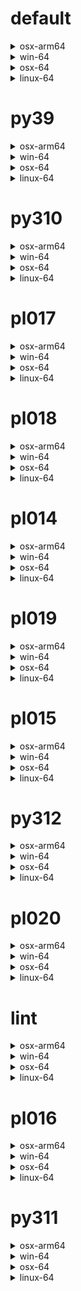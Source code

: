 # default

<details>
<summary>osx-arm64</summary>

| Dependency | Before | After | Explicit | Package |
| - | - | - | - | - |
| ca-certificates | 2023.11.17 | 2024.2.2 | false | conda |
| libcxx | 16.0.6 | 17.0.6 | false | conda |
| llvm-openmp | 17.0.5 | 18.1.6 | false | conda |
| packaging | 23.2 | 24.0 | false | conda |
| pip | 23.3.1 | 24.0 | true | conda |
| pytest-cov | 4.1.0 | 5.0.0 | true | conda |
| setuptools | 68.2.2 | 70.0.0 | false | conda |
| tzdata | 2023c | 2024a | false | conda |
| coverage | 7.4.4 | 7.5.3 | false | conda |
| hatchling | 1.21.1 | 1.24.2 | true | conda |
| hypothesis | 6.97.4 | 6.103.0 | true | conda |
| importlib-metadata | 7.0.1 | 7.1.0 | false | conda |
| libexpat | 2.5.0 | 2.6.2 | false | conda |
| libsqlite | 3.44.2 | 3.45.3 | false | conda |
| ncurses | 6.4 | 6.5 | false | conda |
| openssl | 3.2.0 | 3.3.0 | false | conda |
| pluggy | 1.4.0 | 1.5.0 | false | conda |
| pytest | 8.0.0 | 8.2.1 | true | conda |
| trove-classifiers | 2024.1.8 | 2024.5.22 | false | conda |
| wheel | 0.41.3 | 0.43.0 | false | conda |
| libopenblas | 0.3.25 | 0.3.27 | false | conda |
| numpy | 1.26.2 | 1.26.4 | false | conda |
| polars | 0.20.3 | 0.20.30 | true | conda |
| python | 3.12.0 | 3.12.3 | true | conda |
| libblas | 20_osxarm64_openblas | 22_osxarm64_openblas | false | conda |
| libcblas | 20_osxarm64_openblas | 22_osxarm64_openblas | false | conda |
| libgfortran | 13_2_0_hd922786_1 | 13_2_0_hd922786_3 | false | conda |
| libgfortran5 | hf226fd6_1 | hf226fd6_3 | false | conda |
| liblapack | 20_osxarm64_openblas | 22_osxarm64_openblas | false | conda |
| libzlib | h53f4e23_5 | hfb2fe0b_6 | false | conda |

</details>

<details>
<summary>win-64</summary>

| Dependency | Before | After | Explicit | Package |
| - | - | - | - | - |
| typing_extensions | 4.9.0 |  | false | conda |
| ca-certificates | 2023.11.17 | 2024.2.2 | false | conda |
| packaging | 23.2 | 24.0 | false | conda |
| pip | 23.3.2 | 24.0 | true | conda |
| pytest-cov | 4.1.0 | 5.0.0 | true | conda |
| setuptools | 69.0.3 | 70.0.0 | false | conda |
| tzdata | 2023d | 2024a | false | conda |
| coverage | 7.4.4 | 7.5.3 | false | conda |
| hatchling | 1.21.1 | 1.24.2 | true | conda |
| hypothesis | 6.97.4 | 6.103.0 | true | conda |
| importlib-metadata | 7.0.1 | 7.1.0 | false | conda |
| intel-openmp | 2024.0.0 | 2024.1.0 | false | conda |
| libexpat | 2.5.0 | 2.6.2 | false | conda |
| libhwloc | 2.9.3 | 2.10.0 | false | conda |
| libsqlite | 3.44.2 | 3.45.3 | false | conda |
| libzlib | 1.2.13 | 1.3.1 | false | conda |
| mkl | 2024.0.0 | 2024.1.0 | false | conda |
| openssl | 3.2.1 | 3.3.0 | false | conda |
| pluggy | 1.4.0 | 1.5.0 | false | conda |
| pytest | 8.0.0 | 8.2.1 | true | conda |
| tbb | 2021.11.0 | 2021.12.0 | false | conda |
| trove-classifiers | 2024.1.8 | 2024.5.22 | false | conda |
| wheel | 0.42.0 | 0.43.0 | false | conda |
| libxml2 | 2.12.4 | 2.12.7 | false | conda |
| numpy | 1.26.3 | 1.26.4 | false | conda |
| polars | 0.20.6 | 0.20.30 | true | conda |
| python | 3.12.1 | 3.12.3 | true | conda |
| vc14_runtime | 14.38.33130 | 14.38.33135 | false | conda |
| vs2015_runtime | 14.38.33130 | 14.38.33135 | false | conda |
| libblas | 21_win64_mkl | 22_win64_mkl | false | conda |
| libcblas | 21_win64_mkl | 22_win64_mkl | false | conda |
| liblapack | 21_win64_mkl | 22_win64_mkl | false | conda |
| vc | hcf57466_18 | ha32ba9b_20 | false | conda |

</details>

<details>
<summary>osx-64</summary>

| Dependency | Before | After | Explicit | Package |
| - | - | - | - | - |
| ca-certificates | 2023.11.17 | 2024.2.2 | false | conda |
| libcxx | 16.0.6 | 17.0.6 | false | conda |
| llvm-openmp | 17.0.6 | 18.1.6 | false | conda |
| packaging | 23.2 | 24.0 | false | conda |
| pip | 23.3.2 | 24.0 | true | conda |
| pytest-cov | 4.1.0 | 5.0.0 | true | conda |
| setuptools | 69.0.3 | 70.0.0 | false | conda |
| tzdata | 2023d | 2024a | false | conda |
| coverage | 7.4.4 | 7.5.3 | false | conda |
| hatchling | 1.21.1 | 1.24.2 | true | conda |
| hypothesis | 6.97.4 | 6.103.0 | true | conda |
| importlib-metadata | 7.0.1 | 7.1.0 | false | conda |
| libexpat | 2.5.0 | 2.6.2 | false | conda |
| libsqlite | 3.44.2 | 3.45.3 | false | conda |
| ncurses | 6.4 | 6.5 | false | conda |
| openssl | 3.2.1 | 3.3.0 | false | conda |
| pluggy | 1.4.0 | 1.5.0 | false | conda |
| pytest | 8.0.0 | 8.2.1 | true | conda |
| trove-classifiers | 2024.1.8 | 2024.5.22 | false | conda |
| wheel | 0.42.0 | 0.43.0 | false | conda |
| libopenblas | 0.3.26 | 0.3.27 | false | conda |
| numpy | 1.26.3 | 1.26.4 | false | conda |
| polars | 0.20.6 | 0.20.30 | true | conda |
| python | 3.12.1 | 3.12.3 | true | conda |
| libblas | 21_osx64_openblas | 22_osx64_openblas | false | conda |
| libcblas | 21_osx64_openblas | 22_osx64_openblas | false | conda |
| libgfortran | 13_2_0_h97931a8_2 | 13_2_0_h97931a8_3 | false | conda |
| libgfortran5 | h2873a65_2 | h2873a65_3 | false | conda |
| liblapack | 21_osx64_openblas | 22_osx64_openblas | false | conda |
| libzlib | h8a1eda9_5 | h87427d6_6 | false | conda |

</details>

<details>
<summary>linux-64</summary>

| Dependency | Before | After | Explicit | Package |
| - | - | - | - | - |
| ca-certificates | 2023.11.17 | 2024.2.2 | false | conda |
| packaging | 23.2 | 24.0 | false | conda |
| pip | 23.3.2 | 24.0 | true | conda |
| pytest-cov | 4.1.0 | 5.0.0 | true | conda |
| setuptools | 69.0.3 | 70.0.0 | false | conda |
| tzdata | 2023d | 2024a | false | conda |
| coverage | 7.4.4 | 7.5.3 | false | conda |
| hatchling | 1.21.1 | 1.24.2 | true | conda |
| hypothesis | 6.97.4 | 6.103.0 | true | conda |
| importlib-metadata | 7.0.1 | 7.1.0 | false | conda |
| libexpat | 2.5.0 | 2.6.2 | false | conda |
| libsqlite | 3.44.2 | 3.45.3 | false | conda |
| ncurses | 6.4 | 6.5 | false | conda |
| openssl | 3.2.1 | 3.3.0 | false | conda |
| pluggy | 1.4.0 | 1.5.0 | false | conda |
| pytest | 8.0.0 | 8.2.1 | true | conda |
| trove-classifiers | 2024.1.8 | 2024.5.22 | false | conda |
| wheel | 0.42.0 | 0.43.0 | false | conda |
| libopenblas | 0.3.26 | 0.3.27 | false | conda |
| numpy | 1.26.3 | 1.26.4 | false | conda |
| polars | 0.20.6 | 0.20.30 | true | conda |
| python | 3.12.1 | 3.12.3 | true | conda |
| ld_impl_linux-64 | h41732ed_0 | hf3520f5_1 | false | conda |
| libblas | 21_linux64_openblas | 22_linux64_openblas | false | conda |
| libcblas | 21_linux64_openblas | 22_linux64_openblas | false | conda |
| libgcc-ng | h807b86a_4 | h77fa898_7 | false | conda |
| libgfortran-ng | h69a702a_4 | h69a702a_7 | false | conda |
| libgfortran5 | ha4646dd_4 | hca663fb_7 | false | conda |
| libgomp | h807b86a_4 | h77fa898_7 | false | conda |
| liblapack | 21_linux64_openblas | 22_linux64_openblas | false | conda |
| libstdcxx-ng | h7e041cc_4 | hc0a3c3a_7 | false | conda |
| libzlib | hd590300_5 | h4ab18f5_6 | false | conda |

</details>

# py39

<details>
<summary>osx-arm64</summary>

| Dependency | Before | After | Explicit | Package |
| - | - | - | - | - |
| ca-certificates | 2023.11.17 | 2024.2.2 | false | conda |
| libcxx | 16.0.6 | 17.0.6 | false | conda |
| llvm-openmp | 17.0.6 | 18.1.6 | false | conda |
| packaging | 23.2 | 24.0 | false | conda |
| pip | 23.3.2 | 24.0 | true | conda |
| pytest-cov | 4.1.0 | 5.0.0 | true | conda |
| setuptools | 69.0.3 | 70.0.0 | false | conda |
| tzdata | 2023d | 2024a | false | conda |
| coverage | 7.4.4 | 7.5.3 | false | conda |
| hatchling | 1.21.1 | 1.24.2 | true | conda |
| hypothesis | 6.97.1 | 6.103.0 | true | conda |
| importlib-metadata | 7.0.1 | 7.1.0 | false | conda |
| libsqlite | 3.44.2 | 3.45.3 | false | conda |
| ncurses | 6.4 | 6.5 | false | conda |
| openssl | 3.2.0 | 3.3.0 | false | conda |
| pluggy | 1.4.0 | 1.5.0 | false | conda |
| pytest | 8.0.0 | 8.2.1 | true | conda |
| trove-classifiers | 2024.1.8 | 2024.5.22 | false | conda |
| typing_extensions | 4.9.0 | 4.11.0 | false | conda |
| wheel | 0.42.0 | 0.43.0 | false | conda |
| libopenblas | 0.3.26 | 0.3.27 | false | conda |
| numpy | 1.26.3 | 1.26.4 | false | conda |
| polars | 0.20.6 | 0.20.30 | true | conda |
| python | 3.9.18 | 3.9.19 | true | conda |
| libblas | 21_osxarm64_openblas | 22_osxarm64_openblas | false | conda |
| libcblas | 21_osxarm64_openblas | 22_osxarm64_openblas | false | conda |
| libgfortran | 13_2_0_hd922786_2 | 13_2_0_hd922786_3 | false | conda |
| libgfortran5 | hf226fd6_2 | hf226fd6_3 | false | conda |
| liblapack | 21_osxarm64_openblas | 22_osxarm64_openblas | false | conda |
| libzlib | h53f4e23_5 | hfb2fe0b_6 | false | conda |

</details>

<details>
<summary>win-64</summary>

| Dependency | Before | After | Explicit | Package |
| - | - | - | - | - |
| ca-certificates | 2023.11.17 | 2024.2.2 | false | conda |
| packaging | 23.2 | 24.0 | false | conda |
| pip | 23.3.2 | 24.0 | true | conda |
| pytest-cov | 4.1.0 | 5.0.0 | true | conda |
| setuptools | 69.0.3 | 70.0.0 | false | conda |
| tzdata | 2023d | 2024a | false | conda |
| coverage | 7.4.4 | 7.5.3 | false | conda |
| hatchling | 1.21.1 | 1.24.2 | true | conda |
| hypothesis | 6.97.4 | 6.103.0 | true | conda |
| importlib-metadata | 7.0.1 | 7.1.0 | false | conda |
| intel-openmp | 2024.0.0 | 2024.1.0 | false | conda |
| libhwloc | 2.9.3 | 2.10.0 | false | conda |
| libsqlite | 3.44.2 | 3.45.3 | false | conda |
| libzlib | 1.2.13 | 1.3.1 | false | conda |
| mkl | 2024.0.0 | 2024.1.0 | false | conda |
| openssl | 3.2.1 | 3.3.0 | false | conda |
| pluggy | 1.4.0 | 1.5.0 | false | conda |
| pytest | 8.0.0 | 8.2.1 | true | conda |
| tbb | 2021.11.0 | 2021.12.0 | false | conda |
| trove-classifiers | 2024.1.8 | 2024.5.22 | false | conda |
| typing_extensions | 4.9.0 | 4.11.0 | false | conda |
| wheel | 0.42.0 | 0.43.0 | false | conda |
| libxml2 | 2.12.4 | 2.12.7 | false | conda |
| numpy | 1.26.3 | 1.26.4 | false | conda |
| polars | 0.20.6 | 0.20.30 | true | conda |
| python | 3.9.18 | 3.9.19 | true | conda |
| vc14_runtime | 14.38.33130 | 14.38.33135 | false | conda |
| vs2015_runtime | 14.38.33130 | 14.38.33135 | false | conda |
| libblas | 21_win64_mkl | 22_win64_mkl | false | conda |
| libcblas | 21_win64_mkl | 22_win64_mkl | false | conda |
| liblapack | 21_win64_mkl | 22_win64_mkl | false | conda |
| vc | hcf57466_18 | ha32ba9b_20 | false | conda |

</details>

<details>
<summary>osx-64</summary>

| Dependency | Before | After | Explicit | Package |
| - | - | - | - | - |
| ca-certificates | 2023.11.17 | 2024.2.2 | false | conda |
| libcxx | 16.0.6 | 17.0.6 | false | conda |
| llvm-openmp | 17.0.6 | 18.1.6 | false | conda |
| packaging | 23.2 | 24.0 | false | conda |
| pip | 23.3.2 | 24.0 | true | conda |
| pytest-cov | 4.1.0 | 5.0.0 | true | conda |
| setuptools | 69.0.3 | 70.0.0 | false | conda |
| tzdata | 2023d | 2024a | false | conda |
| coverage | 7.4.4 | 7.5.3 | false | conda |
| hatchling | 1.21.1 | 1.24.2 | true | conda |
| hypothesis | 6.97.4 | 6.103.0 | true | conda |
| importlib-metadata | 7.0.1 | 7.1.0 | false | conda |
| libsqlite | 3.44.2 | 3.45.3 | false | conda |
| ncurses | 6.4 | 6.5 | false | conda |
| openssl | 3.2.1 | 3.3.0 | false | conda |
| pluggy | 1.4.0 | 1.5.0 | false | conda |
| pytest | 8.0.0 | 8.2.1 | true | conda |
| trove-classifiers | 2024.1.8 | 2024.5.22 | false | conda |
| typing_extensions | 4.9.0 | 4.11.0 | false | conda |
| wheel | 0.42.0 | 0.43.0 | false | conda |
| libopenblas | 0.3.26 | 0.3.27 | false | conda |
| numpy | 1.26.3 | 1.26.4 | false | conda |
| polars | 0.20.6 | 0.20.30 | true | conda |
| python | 3.9.18 | 3.9.19 | true | conda |
| libblas | 21_osx64_openblas | 22_osx64_openblas | false | conda |
| libcblas | 21_osx64_openblas | 22_osx64_openblas | false | conda |
| libgfortran | 13_2_0_h97931a8_2 | 13_2_0_h97931a8_3 | false | conda |
| libgfortran5 | h2873a65_2 | h2873a65_3 | false | conda |
| liblapack | 21_osx64_openblas | 22_osx64_openblas | false | conda |
| libzlib | h8a1eda9_5 | h87427d6_6 | false | conda |

</details>

<details>
<summary>linux-64</summary>

| Dependency | Before | After | Explicit | Package |
| - | - | - | - | - |
| ca-certificates | 2023.11.17 | 2024.2.2 | false | conda |
| packaging | 23.2 | 24.0 | false | conda |
| pip | 23.3.2 | 24.0 | true | conda |
| pytest-cov | 4.1.0 | 5.0.0 | true | conda |
| setuptools | 69.0.3 | 70.0.0 | false | conda |
| tzdata | 2023d | 2024a | false | conda |
| coverage | 7.4.4 | 7.5.3 | false | conda |
| hatchling | 1.21.1 | 1.24.2 | true | conda |
| hypothesis | 6.97.4 | 6.103.0 | true | conda |
| importlib-metadata | 7.0.1 | 7.1.0 | false | conda |
| libsqlite | 3.44.2 | 3.45.3 | false | conda |
| ncurses | 6.4 | 6.5 | false | conda |
| openssl | 3.2.1 | 3.3.0 | false | conda |
| pluggy | 1.4.0 | 1.5.0 | false | conda |
| pytest | 8.0.0 | 8.2.1 | true | conda |
| trove-classifiers | 2024.1.8 | 2024.5.22 | false | conda |
| typing_extensions | 4.9.0 | 4.11.0 | false | conda |
| wheel | 0.42.0 | 0.43.0 | false | conda |
| libopenblas | 0.3.26 | 0.3.27 | false | conda |
| numpy | 1.26.3 | 1.26.4 | false | conda |
| polars | 0.20.6 | 0.20.30 | true | conda |
| python | 3.9.18 | 3.9.19 | true | conda |
| ld_impl_linux-64 | h41732ed_0 | hf3520f5_1 | false | conda |
| libblas | 21_linux64_openblas | 22_linux64_openblas | false | conda |
| libcblas | 21_linux64_openblas | 22_linux64_openblas | false | conda |
| libgcc-ng | h807b86a_4 | h77fa898_7 | false | conda |
| libgfortran-ng | h69a702a_4 | h69a702a_7 | false | conda |
| libgfortran5 | ha4646dd_4 | hca663fb_7 | false | conda |
| libgomp | h807b86a_4 | h77fa898_7 | false | conda |
| liblapack | 21_linux64_openblas | 22_linux64_openblas | false | conda |
| libstdcxx-ng | h7e041cc_4 | hc0a3c3a_7 | false | conda |
| libzlib | hd590300_5 | h4ab18f5_6 | false | conda |

</details>

# py310

<details>
<summary>osx-arm64</summary>

| Dependency | Before | After | Explicit | Package |
| - | - | - | - | - |
| ca-certificates | 2023.11.17 | 2024.2.2 | false | conda |
| libcxx | 16.0.6 | 17.0.6 | false | conda |
| llvm-openmp | 17.0.6 | 18.1.6 | false | conda |
| packaging | 23.2 | 24.0 | false | conda |
| pip | 23.3.2 | 24.0 | true | conda |
| pytest-cov | 4.1.0 | 5.0.0 | true | conda |
| setuptools | 69.0.3 | 70.0.0 | false | conda |
| tzdata | 2023d | 2024a | false | conda |
| coverage | 7.4.4 | 7.5.3 | false | conda |
| hatchling | 1.21.1 | 1.24.2 | true | conda |
| hypothesis | 6.97.1 | 6.103.0 | true | conda |
| importlib-metadata | 7.0.1 | 7.1.0 | false | conda |
| libsqlite | 3.44.2 | 3.45.3 | false | conda |
| ncurses | 6.4 | 6.5 | false | conda |
| openssl | 3.2.0 | 3.3.0 | false | conda |
| pluggy | 1.4.0 | 1.5.0 | false | conda |
| pytest | 8.0.0 | 8.2.1 | true | conda |
| trove-classifiers | 2024.1.8 | 2024.5.22 | false | conda |
| typing_extensions | 4.9.0 | 4.11.0 | false | conda |
| wheel | 0.42.0 | 0.43.0 | false | conda |
| libopenblas | 0.3.26 | 0.3.27 | false | conda |
| numpy | 1.26.3 | 1.26.4 | false | conda |
| polars | 0.20.6 | 0.20.30 | true | conda |
| python | 3.10.13 | 3.10.14 | true | conda |
| libblas | 21_osxarm64_openblas | 22_osxarm64_openblas | false | conda |
| libcblas | 21_osxarm64_openblas | 22_osxarm64_openblas | false | conda |
| libgfortran | 13_2_0_hd922786_2 | 13_2_0_hd922786_3 | false | conda |
| libgfortran5 | hf226fd6_2 | hf226fd6_3 | false | conda |
| liblapack | 21_osxarm64_openblas | 22_osxarm64_openblas | false | conda |
| libzlib | h53f4e23_5 | hfb2fe0b_6 | false | conda |

</details>

<details>
<summary>win-64</summary>

| Dependency | Before | After | Explicit | Package |
| - | - | - | - | - |
| ca-certificates | 2023.11.17 | 2024.2.2 | false | conda |
| packaging | 23.2 | 24.0 | false | conda |
| pip | 23.3.2 | 24.0 | true | conda |
| pytest-cov | 4.1.0 | 5.0.0 | true | conda |
| setuptools | 69.0.3 | 70.0.0 | false | conda |
| tzdata | 2023d | 2024a | false | conda |
| coverage | 7.4.4 | 7.5.3 | false | conda |
| hatchling | 1.21.1 | 1.24.2 | true | conda |
| hypothesis | 6.97.4 | 6.103.0 | true | conda |
| importlib-metadata | 7.0.1 | 7.1.0 | false | conda |
| intel-openmp | 2024.0.0 | 2024.1.0 | false | conda |
| libhwloc | 2.9.3 | 2.10.0 | false | conda |
| libsqlite | 3.44.2 | 3.45.3 | false | conda |
| libzlib | 1.2.13 | 1.3.1 | false | conda |
| mkl | 2024.0.0 | 2024.1.0 | false | conda |
| openssl | 3.2.1 | 3.3.0 | false | conda |
| pluggy | 1.4.0 | 1.5.0 | false | conda |
| pytest | 8.0.0 | 8.2.1 | true | conda |
| tbb | 2021.11.0 | 2021.12.0 | false | conda |
| trove-classifiers | 2024.1.8 | 2024.5.22 | false | conda |
| typing_extensions | 4.9.0 | 4.11.0 | false | conda |
| wheel | 0.42.0 | 0.43.0 | false | conda |
| libxml2 | 2.12.4 | 2.12.7 | false | conda |
| numpy | 1.26.3 | 1.26.4 | false | conda |
| polars | 0.20.6 | 0.20.30 | true | conda |
| python | 3.10.13 | 3.10.14 | true | conda |
| vc14_runtime | 14.38.33130 | 14.38.33135 | false | conda |
| vs2015_runtime | 14.38.33130 | 14.38.33135 | false | conda |
| libblas | 21_win64_mkl | 22_win64_mkl | false | conda |
| libcblas | 21_win64_mkl | 22_win64_mkl | false | conda |
| liblapack | 21_win64_mkl | 22_win64_mkl | false | conda |
| vc | hcf57466_18 | ha32ba9b_20 | false | conda |

</details>

<details>
<summary>osx-64</summary>

| Dependency | Before | After | Explicit | Package |
| - | - | - | - | - |
| ca-certificates | 2023.11.17 | 2024.2.2 | false | conda |
| libcxx | 16.0.6 | 17.0.6 | false | conda |
| llvm-openmp | 17.0.6 | 18.1.6 | false | conda |
| packaging | 23.2 | 24.0 | false | conda |
| pip | 23.3.2 | 24.0 | true | conda |
| pytest-cov | 4.1.0 | 5.0.0 | true | conda |
| setuptools | 69.0.3 | 70.0.0 | false | conda |
| tzdata | 2023d | 2024a | false | conda |
| coverage | 7.4.4 | 7.5.3 | false | conda |
| hatchling | 1.21.1 | 1.24.2 | true | conda |
| hypothesis | 6.97.4 | 6.103.0 | true | conda |
| importlib-metadata | 7.0.1 | 7.1.0 | false | conda |
| libsqlite | 3.44.2 | 3.45.3 | false | conda |
| ncurses | 6.4 | 6.5 | false | conda |
| openssl | 3.2.1 | 3.3.0 | false | conda |
| pluggy | 1.4.0 | 1.5.0 | false | conda |
| pytest | 8.0.0 | 8.2.1 | true | conda |
| trove-classifiers | 2024.1.8 | 2024.5.22 | false | conda |
| typing_extensions | 4.9.0 | 4.11.0 | false | conda |
| wheel | 0.42.0 | 0.43.0 | false | conda |
| libopenblas | 0.3.26 | 0.3.27 | false | conda |
| numpy | 1.26.3 | 1.26.4 | false | conda |
| polars | 0.20.6 | 0.20.30 | true | conda |
| python | 3.10.13 | 3.10.14 | true | conda |
| libblas | 21_osx64_openblas | 22_osx64_openblas | false | conda |
| libcblas | 21_osx64_openblas | 22_osx64_openblas | false | conda |
| libgfortran | 13_2_0_h97931a8_2 | 13_2_0_h97931a8_3 | false | conda |
| libgfortran5 | h2873a65_2 | h2873a65_3 | false | conda |
| liblapack | 21_osx64_openblas | 22_osx64_openblas | false | conda |
| libzlib | h8a1eda9_5 | h87427d6_6 | false | conda |

</details>

<details>
<summary>linux-64</summary>

| Dependency | Before | After | Explicit | Package |
| - | - | - | - | - |
| ca-certificates | 2023.11.17 | 2024.2.2 | false | conda |
| packaging | 23.2 | 24.0 | false | conda |
| pip | 23.3.2 | 24.0 | true | conda |
| pytest-cov | 4.1.0 | 5.0.0 | true | conda |
| setuptools | 69.0.3 | 70.0.0 | false | conda |
| tzdata | 2023d | 2024a | false | conda |
| coverage | 7.4.4 | 7.5.3 | false | conda |
| hatchling | 1.21.1 | 1.24.2 | true | conda |
| hypothesis | 6.97.4 | 6.103.0 | true | conda |
| importlib-metadata | 7.0.1 | 7.1.0 | false | conda |
| libsqlite | 3.44.2 | 3.45.3 | false | conda |
| ncurses | 6.4 | 6.5 | false | conda |
| openssl | 3.2.1 | 3.3.0 | false | conda |
| pluggy | 1.4.0 | 1.5.0 | false | conda |
| pytest | 8.0.0 | 8.2.1 | true | conda |
| trove-classifiers | 2024.1.8 | 2024.5.22 | false | conda |
| typing_extensions | 4.9.0 | 4.11.0 | false | conda |
| wheel | 0.42.0 | 0.43.0 | false | conda |
| libopenblas | 0.3.26 | 0.3.27 | false | conda |
| numpy | 1.26.3 | 1.26.4 | false | conda |
| polars | 0.20.6 | 0.20.30 | true | conda |
| python | 3.10.13 | 3.10.14 | true | conda |
| ld_impl_linux-64 | h41732ed_0 | hf3520f5_1 | false | conda |
| libblas | 21_linux64_openblas | 22_linux64_openblas | false | conda |
| libcblas | 21_linux64_openblas | 22_linux64_openblas | false | conda |
| libgcc-ng | h807b86a_4 | h77fa898_7 | false | conda |
| libgfortran-ng | h69a702a_4 | h69a702a_7 | false | conda |
| libgfortran5 | ha4646dd_4 | hca663fb_7 | false | conda |
| libgomp | h807b86a_4 | h77fa898_7 | false | conda |
| liblapack | 21_linux64_openblas | 22_linux64_openblas | false | conda |
| libstdcxx-ng | h7e041cc_4 | hc0a3c3a_7 | false | conda |
| libzlib | hd590300_5 | h4ab18f5_6 | false | conda |

</details>

# pl017

<details>
<summary>osx-arm64</summary>

| Dependency | Before | After | Explicit | Package |
| - | - | - | - | - |
| ca-certificates | 2023.11.17 | 2024.2.2 | false | conda |
| libcxx | 16.0.6 | 17.0.6 | false | conda |
| llvm-openmp | 17.0.6 | 18.1.6 | false | conda |
| packaging | 23.2 | 24.0 | false | conda |
| pip | 23.3.2 | 24.0 | true | conda |
| pytest-cov | 4.1.0 | 5.0.0 | true | conda |
| setuptools | 69.0.3 | 70.0.0 | false | conda |
| tzdata | 2023d | 2024a | false | conda |
| coverage | 7.4.4 | 7.5.3 | false | conda |
| hatchling | 1.21.1 | 1.24.2 | true | conda |
| hypothesis | 6.97.1 | 6.103.0 | true | conda |
| importlib-metadata | 7.0.1 | 7.1.0 | false | conda |
| ncurses | 6.4.20240210 | 6.5 | false | conda |
| openssl | 3.2.1 | 3.3.0 | false | conda |
| pluggy | 1.4.0 | 1.5.0 | false | conda |
| pytest | 8.0.0 | 8.2.1 | true | conda |
| trove-classifiers | 2024.1.8 | 2024.5.22 | false | conda |
| typing_extensions | 4.9.0 | 4.11.0 | false | conda |
| wheel | 0.42.0 | 0.43.0 | false | conda |
| libopenblas | 0.3.26 | 0.3.27 | false | conda |
| libsqlite | 3.45.2 | 3.45.3 | false | conda |
| libblas | 21_osxarm64_openblas | 22_osxarm64_openblas | false | conda |
| libcblas | 21_osxarm64_openblas | 22_osxarm64_openblas | false | conda |
| libgfortran | 13_2_0_hd922786_2 | 13_2_0_hd922786_3 | false | conda |
| libgfortran5 | hf226fd6_2 | hf226fd6_3 | false | conda |
| liblapack | 21_osxarm64_openblas | 22_osxarm64_openblas | false | conda |
| libzlib | h53f4e23_5 | hfb2fe0b_6 | false | conda |

</details>

<details>
<summary>win-64</summary>

| Dependency | Before | After | Explicit | Package |
| - | - | - | - | - |
| ca-certificates | 2023.11.17 | 2024.2.2 | false | conda |
| packaging | 23.2 | 24.0 | false | conda |
| pip | 23.3.2 | 24.0 | true | conda |
| pytest-cov | 4.1.0 | 5.0.0 | true | conda |
| setuptools | 69.0.3 | 70.0.0 | false | conda |
| tzdata | 2023d | 2024a | false | conda |
| coverage | 7.4.4 | 7.5.3 | false | conda |
| hatchling | 1.21.1 | 1.24.2 | true | conda |
| hypothesis | 6.97.4 | 6.103.0 | true | conda |
| importlib-metadata | 7.0.1 | 7.1.0 | false | conda |
| intel-openmp | 2024.0.0 | 2024.1.0 | false | conda |
| libhwloc | 2.9.3 | 2.10.0 | false | conda |
| libzlib | 1.2.13 | 1.3.1 | false | conda |
| mkl | 2024.0.0 | 2024.1.0 | false | conda |
| openssl | 3.2.1 | 3.3.0 | false | conda |
| pluggy | 1.4.0 | 1.5.0 | false | conda |
| pytest | 8.0.0 | 8.2.1 | true | conda |
| tbb | 2021.11.0 | 2021.12.0 | false | conda |
| trove-classifiers | 2024.1.8 | 2024.5.22 | false | conda |
| typing_extensions | 4.9.0 | 4.11.0 | false | conda |
| wheel | 0.42.0 | 0.43.0 | false | conda |
| libsqlite | 3.45.2 | 3.45.3 | false | conda |
| libxml2 | 2.12.4 | 2.12.7 | false | conda |
| vc14_runtime | 14.38.33130 | 14.38.33135 | false | conda |
| vs2015_runtime | 14.38.33130 | 14.38.33135 | false | conda |
| libblas | 21_win64_mkl | 22_win64_mkl | false | conda |
| libcblas | 21_win64_mkl | 22_win64_mkl | false | conda |
| liblapack | 21_win64_mkl | 22_win64_mkl | false | conda |
| vc | hcf57466_18 | ha32ba9b_20 | false | conda |

</details>

<details>
<summary>osx-64</summary>

| Dependency | Before | After | Explicit | Package |
| - | - | - | - | - |
| ca-certificates | 2023.11.17 | 2024.2.2 | false | conda |
| libcxx | 16.0.6 | 17.0.6 | false | conda |
| llvm-openmp | 17.0.6 | 18.1.6 | false | conda |
| packaging | 23.2 | 24.0 | false | conda |
| pip | 23.3.2 | 24.0 | true | conda |
| pytest-cov | 4.1.0 | 5.0.0 | true | conda |
| setuptools | 69.0.3 | 70.0.0 | false | conda |
| tzdata | 2023d | 2024a | false | conda |
| coverage | 7.4.4 | 7.5.3 | false | conda |
| hatchling | 1.21.1 | 1.24.2 | true | conda |
| hypothesis | 6.97.4 | 6.103.0 | true | conda |
| importlib-metadata | 7.0.1 | 7.1.0 | false | conda |
| ncurses | 6.4.20240210 | 6.5 | false | conda |
| openssl | 3.2.1 | 3.3.0 | false | conda |
| pluggy | 1.4.0 | 1.5.0 | false | conda |
| pytest | 8.0.0 | 8.2.1 | true | conda |
| trove-classifiers | 2024.1.8 | 2024.5.22 | false | conda |
| typing_extensions | 4.9.0 | 4.11.0 | false | conda |
| wheel | 0.42.0 | 0.43.0 | false | conda |
| libopenblas | 0.3.26 | 0.3.27 | false | conda |
| libsqlite | 3.45.2 | 3.45.3 | false | conda |
| libblas | 21_osx64_openblas | 22_osx64_openblas | false | conda |
| libcblas | 21_osx64_openblas | 22_osx64_openblas | false | conda |
| libgfortran | 13_2_0_h97931a8_2 | 13_2_0_h97931a8_3 | false | conda |
| libgfortran5 | h2873a65_2 | h2873a65_3 | false | conda |
| liblapack | 21_osx64_openblas | 22_osx64_openblas | false | conda |
| libzlib | h8a1eda9_5 | h87427d6_6 | false | conda |

</details>

<details>
<summary>linux-64</summary>

| Dependency | Before | After | Explicit | Package |
| - | - | - | - | - |
| ca-certificates | 2023.11.17 | 2024.2.2 | false | conda |
| packaging | 23.2 | 24.0 | false | conda |
| pip | 23.3.2 | 24.0 | true | conda |
| pytest-cov | 4.1.0 | 5.0.0 | true | conda |
| setuptools | 69.0.3 | 70.0.0 | false | conda |
| tzdata | 2023d | 2024a | false | conda |
| coverage | 7.4.4 | 7.5.3 | false | conda |
| hatchling | 1.21.1 | 1.24.2 | true | conda |
| hypothesis | 6.97.4 | 6.103.0 | true | conda |
| importlib-metadata | 7.0.1 | 7.1.0 | false | conda |
| ncurses | 6.4.20240210 | 6.5 | false | conda |
| openssl | 3.2.1 | 3.3.0 | false | conda |
| pluggy | 1.4.0 | 1.5.0 | false | conda |
| pytest | 8.0.0 | 8.2.1 | true | conda |
| trove-classifiers | 2024.1.8 | 2024.5.22 | false | conda |
| typing_extensions | 4.9.0 | 4.11.0 | false | conda |
| wheel | 0.42.0 | 0.43.0 | false | conda |
| libopenblas | 0.3.26 | 0.3.27 | false | conda |
| libsqlite | 3.45.2 | 3.45.3 | false | conda |
| ld_impl_linux-64 | h41732ed_0 | hf3520f5_1 | false | conda |
| libblas | 21_linux64_openblas | 22_linux64_openblas | false | conda |
| libcblas | 21_linux64_openblas | 22_linux64_openblas | false | conda |
| libgcc-ng | h807b86a_4 | h77fa898_7 | false | conda |
| libgfortran-ng | h69a702a_4 | h69a702a_7 | false | conda |
| libgfortran5 | ha4646dd_4 | hca663fb_7 | false | conda |
| libgomp | h807b86a_4 | h77fa898_7 | false | conda |
| liblapack | 21_linux64_openblas | 22_linux64_openblas | false | conda |
| libstdcxx-ng | h7e041cc_4 | hc0a3c3a_7 | false | conda |
| libzlib | hd590300_5 | h4ab18f5_6 | false | conda |

</details>

# pl018

<details>
<summary>osx-arm64</summary>

| Dependency | Before | After | Explicit | Package |
| - | - | - | - | - |
| ca-certificates | 2023.11.17 | 2024.2.2 | false | conda |
| libcxx | 16.0.6 | 17.0.6 | false | conda |
| llvm-openmp | 17.0.6 | 18.1.6 | false | conda |
| packaging | 23.2 | 24.0 | false | conda |
| pip | 23.3.2 | 24.0 | true | conda |
| pytest-cov | 4.1.0 | 5.0.0 | true | conda |
| setuptools | 69.0.3 | 70.0.0 | false | conda |
| tzdata | 2023d | 2024a | false | conda |
| coverage | 7.4.4 | 7.5.3 | false | conda |
| hatchling | 1.21.1 | 1.24.2 | true | conda |
| hypothesis | 6.97.1 | 6.103.0 | true | conda |
| importlib-metadata | 7.0.1 | 7.1.0 | false | conda |
| ncurses | 6.4.20240210 | 6.5 | false | conda |
| openssl | 3.2.1 | 3.3.0 | false | conda |
| pluggy | 1.4.0 | 1.5.0 | false | conda |
| pytest | 8.0.0 | 8.2.1 | true | conda |
| trove-classifiers | 2024.1.8 | 2024.5.22 | false | conda |
| typing_extensions | 4.9.0 | 4.11.0 | false | conda |
| wheel | 0.42.0 | 0.43.0 | false | conda |
| libopenblas | 0.3.26 | 0.3.27 | false | conda |
| libsqlite | 3.45.2 | 3.45.3 | false | conda |
| libblas | 21_osxarm64_openblas | 22_osxarm64_openblas | false | conda |
| libcblas | 21_osxarm64_openblas | 22_osxarm64_openblas | false | conda |
| libgfortran | 13_2_0_hd922786_2 | 13_2_0_hd922786_3 | false | conda |
| libgfortran5 | hf226fd6_2 | hf226fd6_3 | false | conda |
| liblapack | 21_osxarm64_openblas | 22_osxarm64_openblas | false | conda |
| libzlib | h53f4e23_5 | hfb2fe0b_6 | false | conda |

</details>

<details>
<summary>win-64</summary>

| Dependency | Before | After | Explicit | Package |
| - | - | - | - | - |
| ca-certificates | 2023.11.17 | 2024.2.2 | false | conda |
| packaging | 23.2 | 24.0 | false | conda |
| pip | 23.3.2 | 24.0 | true | conda |
| pytest-cov | 4.1.0 | 5.0.0 | true | conda |
| setuptools | 69.0.3 | 70.0.0 | false | conda |
| tzdata | 2023d | 2024a | false | conda |
| coverage | 7.4.4 | 7.5.3 | false | conda |
| hatchling | 1.21.1 | 1.24.2 | true | conda |
| hypothesis | 6.97.4 | 6.103.0 | true | conda |
| importlib-metadata | 7.0.1 | 7.1.0 | false | conda |
| intel-openmp | 2024.0.0 | 2024.1.0 | false | conda |
| libhwloc | 2.9.3 | 2.10.0 | false | conda |
| libzlib | 1.2.13 | 1.3.1 | false | conda |
| mkl | 2024.0.0 | 2024.1.0 | false | conda |
| openssl | 3.2.1 | 3.3.0 | false | conda |
| pluggy | 1.4.0 | 1.5.0 | false | conda |
| pytest | 8.0.0 | 8.2.1 | true | conda |
| tbb | 2021.11.0 | 2021.12.0 | false | conda |
| trove-classifiers | 2024.1.8 | 2024.5.22 | false | conda |
| typing_extensions | 4.9.0 | 4.11.0 | false | conda |
| wheel | 0.42.0 | 0.43.0 | false | conda |
| libsqlite | 3.45.2 | 3.45.3 | false | conda |
| libxml2 | 2.12.4 | 2.12.7 | false | conda |
| vc14_runtime | 14.38.33130 | 14.38.33135 | false | conda |
| vs2015_runtime | 14.38.33130 | 14.38.33135 | false | conda |
| libblas | 21_win64_mkl | 22_win64_mkl | false | conda |
| libcblas | 21_win64_mkl | 22_win64_mkl | false | conda |
| liblapack | 21_win64_mkl | 22_win64_mkl | false | conda |
| vc | hcf57466_18 | ha32ba9b_20 | false | conda |

</details>

<details>
<summary>osx-64</summary>

| Dependency | Before | After | Explicit | Package |
| - | - | - | - | - |
| ca-certificates | 2023.11.17 | 2024.2.2 | false | conda |
| libcxx | 16.0.6 | 17.0.6 | false | conda |
| llvm-openmp | 17.0.6 | 18.1.6 | false | conda |
| packaging | 23.2 | 24.0 | false | conda |
| pip | 23.3.2 | 24.0 | true | conda |
| pytest-cov | 4.1.0 | 5.0.0 | true | conda |
| setuptools | 69.0.3 | 70.0.0 | false | conda |
| tzdata | 2023d | 2024a | false | conda |
| coverage | 7.4.4 | 7.5.3 | false | conda |
| hatchling | 1.21.1 | 1.24.2 | true | conda |
| hypothesis | 6.97.4 | 6.103.0 | true | conda |
| importlib-metadata | 7.0.1 | 7.1.0 | false | conda |
| ncurses | 6.4.20240210 | 6.5 | false | conda |
| openssl | 3.2.1 | 3.3.0 | false | conda |
| pluggy | 1.4.0 | 1.5.0 | false | conda |
| pytest | 8.0.0 | 8.2.1 | true | conda |
| trove-classifiers | 2024.1.8 | 2024.5.22 | false | conda |
| typing_extensions | 4.9.0 | 4.11.0 | false | conda |
| wheel | 0.42.0 | 0.43.0 | false | conda |
| libopenblas | 0.3.26 | 0.3.27 | false | conda |
| libsqlite | 3.45.2 | 3.45.3 | false | conda |
| libblas | 21_osx64_openblas | 22_osx64_openblas | false | conda |
| libcblas | 21_osx64_openblas | 22_osx64_openblas | false | conda |
| libgfortran | 13_2_0_h97931a8_2 | 13_2_0_h97931a8_3 | false | conda |
| libgfortran5 | h2873a65_2 | h2873a65_3 | false | conda |
| liblapack | 21_osx64_openblas | 22_osx64_openblas | false | conda |
| libzlib | h8a1eda9_5 | h87427d6_6 | false | conda |

</details>

<details>
<summary>linux-64</summary>

| Dependency | Before | After | Explicit | Package |
| - | - | - | - | - |
| ca-certificates | 2023.11.17 | 2024.2.2 | false | conda |
| packaging | 23.2 | 24.0 | false | conda |
| pip | 23.3.2 | 24.0 | true | conda |
| pytest-cov | 4.1.0 | 5.0.0 | true | conda |
| setuptools | 69.0.3 | 70.0.0 | false | conda |
| tzdata | 2023d | 2024a | false | conda |
| coverage | 7.4.4 | 7.5.3 | false | conda |
| hatchling | 1.21.1 | 1.24.2 | true | conda |
| hypothesis | 6.97.4 | 6.103.0 | true | conda |
| importlib-metadata | 7.0.1 | 7.1.0 | false | conda |
| ncurses | 6.4.20240210 | 6.5 | false | conda |
| openssl | 3.2.1 | 3.3.0 | false | conda |
| pluggy | 1.4.0 | 1.5.0 | false | conda |
| pytest | 8.0.0 | 8.2.1 | true | conda |
| trove-classifiers | 2024.1.8 | 2024.5.22 | false | conda |
| typing_extensions | 4.9.0 | 4.11.0 | false | conda |
| wheel | 0.42.0 | 0.43.0 | false | conda |
| libopenblas | 0.3.26 | 0.3.27 | false | conda |
| libsqlite | 3.45.2 | 3.45.3 | false | conda |
| ld_impl_linux-64 | h41732ed_0 | hf3520f5_1 | false | conda |
| libblas | 21_linux64_openblas | 22_linux64_openblas | false | conda |
| libcblas | 21_linux64_openblas | 22_linux64_openblas | false | conda |
| libgcc-ng | h807b86a_4 | h77fa898_7 | false | conda |
| libgfortran-ng | h69a702a_4 | h69a702a_7 | false | conda |
| libgfortran5 | ha4646dd_4 | hca663fb_7 | false | conda |
| libgomp | h807b86a_4 | h77fa898_7 | false | conda |
| liblapack | 21_linux64_openblas | 22_linux64_openblas | false | conda |
| libstdcxx-ng | h7e041cc_4 | hc0a3c3a_7 | false | conda |
| libzlib | hd590300_5 | h4ab18f5_6 | false | conda |

</details>

# pl014

<details>
<summary>osx-arm64</summary>

| Dependency | Before | After | Explicit | Package |
| - | - | - | - | - |
| ca-certificates | 2023.11.17 | 2024.2.2 | false | conda |
| libcxx | 16.0.6 | 17.0.6 | false | conda |
| llvm-openmp | 17.0.6 | 18.1.6 | false | conda |
| packaging | 23.2 | 24.0 | false | conda |
| pip | 23.3.2 | 24.0 | true | conda |
| pytest-cov | 4.1.0 | 5.0.0 | true | conda |
| setuptools | 69.0.3 | 70.0.0 | false | conda |
| tzdata | 2023d | 2024a | false | conda |
| coverage | 7.4.4 | 7.5.3 | false | conda |
| hatchling | 1.21.1 | 1.24.2 | true | conda |
| hypothesis | 6.97.2 | 6.103.0 | true | conda |
| importlib-metadata | 7.0.1 | 7.1.0 | false | conda |
| ncurses | 6.4.20240210 | 6.5 | false | conda |
| openssl | 3.2.1 | 3.3.0 | false | conda |
| pluggy | 1.4.0 | 1.5.0 | false | conda |
| pytest | 8.0.0 | 8.2.1 | true | conda |
| trove-classifiers | 2024.1.8 | 2024.5.22 | false | conda |
| wheel | 0.42.0 | 0.43.0 | false | conda |
| libopenblas | 0.3.26 | 0.3.27 | false | conda |
| libsqlite | 3.45.2 | 3.45.3 | false | conda |
| libblas | 21_osxarm64_openblas | 22_osxarm64_openblas | false | conda |
| libcblas | 21_osxarm64_openblas | 22_osxarm64_openblas | false | conda |
| libgfortran | 13_2_0_hd922786_2 | 13_2_0_hd922786_3 | false | conda |
| libgfortran5 | hf226fd6_2 | hf226fd6_3 | false | conda |
| liblapack | 21_osxarm64_openblas | 22_osxarm64_openblas | false | conda |
| libzlib | h53f4e23_5 | hfb2fe0b_6 | false | conda |

</details>

<details>
<summary>win-64</summary>

| Dependency | Before | After | Explicit | Package |
| - | - | - | - | - |
| ca-certificates | 2023.11.17 | 2024.2.2 | false | conda |
| packaging | 23.2 | 24.0 | false | conda |
| pip | 23.3.2 | 24.0 | true | conda |
| pytest-cov | 4.1.0 | 5.0.0 | true | conda |
| setuptools | 69.0.3 | 70.0.0 | false | conda |
| tzdata | 2023d | 2024a | false | conda |
| coverage | 7.4.4 | 7.5.3 | false | conda |
| hatchling | 1.21.1 | 1.24.2 | true | conda |
| hypothesis | 6.97.4 | 6.103.0 | true | conda |
| importlib-metadata | 7.0.1 | 7.1.0 | false | conda |
| intel-openmp | 2024.0.0 | 2024.1.0 | false | conda |
| libhwloc | 2.9.3 | 2.10.0 | false | conda |
| libzlib | 1.2.13 | 1.3.1 | false | conda |
| mkl | 2024.0.0 | 2024.1.0 | false | conda |
| openssl | 3.2.1 | 3.3.0 | false | conda |
| pluggy | 1.4.0 | 1.5.0 | false | conda |
| pytest | 8.0.0 | 8.2.1 | true | conda |
| tbb | 2021.11.0 | 2021.12.0 | false | conda |
| trove-classifiers | 2024.1.8 | 2024.5.22 | false | conda |
| wheel | 0.42.0 | 0.43.0 | false | conda |
| libsqlite | 3.45.2 | 3.45.3 | false | conda |
| libxml2 | 2.12.4 | 2.12.7 | false | conda |
| vc14_runtime | 14.38.33130 | 14.38.33135 | false | conda |
| vs2015_runtime | 14.38.33130 | 14.38.33135 | false | conda |
| libblas | 21_win64_mkl | 22_win64_mkl | false | conda |
| libcblas | 21_win64_mkl | 22_win64_mkl | false | conda |
| liblapack | 21_win64_mkl | 22_win64_mkl | false | conda |
| vc | hcf57466_18 | ha32ba9b_20 | false | conda |

</details>

<details>
<summary>osx-64</summary>

| Dependency | Before | After | Explicit | Package |
| - | - | - | - | - |
| ca-certificates | 2023.11.17 | 2024.2.2 | false | conda |
| libcxx | 16.0.6 | 17.0.6 | false | conda |
| llvm-openmp | 17.0.6 | 18.1.6 | false | conda |
| packaging | 23.2 | 24.0 | false | conda |
| pip | 23.3.2 | 24.0 | true | conda |
| pytest-cov | 4.1.0 | 5.0.0 | true | conda |
| setuptools | 69.0.3 | 70.0.0 | false | conda |
| tzdata | 2023d | 2024a | false | conda |
| coverage | 7.4.4 | 7.5.3 | false | conda |
| hatchling | 1.21.1 | 1.24.2 | true | conda |
| hypothesis | 6.97.4 | 6.103.0 | true | conda |
| importlib-metadata | 7.0.1 | 7.1.0 | false | conda |
| ncurses | 6.4.20240210 | 6.5 | false | conda |
| openssl | 3.2.1 | 3.3.0 | false | conda |
| pluggy | 1.4.0 | 1.5.0 | false | conda |
| pytest | 8.0.0 | 8.2.1 | true | conda |
| trove-classifiers | 2024.1.8 | 2024.5.22 | false | conda |
| wheel | 0.42.0 | 0.43.0 | false | conda |
| libopenblas | 0.3.26 | 0.3.27 | false | conda |
| libsqlite | 3.45.2 | 3.45.3 | false | conda |
| libblas | 21_osx64_openblas | 22_osx64_openblas | false | conda |
| libcblas | 21_osx64_openblas | 22_osx64_openblas | false | conda |
| libgfortran | 13_2_0_h97931a8_2 | 13_2_0_h97931a8_3 | false | conda |
| libgfortran5 | h2873a65_2 | h2873a65_3 | false | conda |
| liblapack | 21_osx64_openblas | 22_osx64_openblas | false | conda |
| libzlib | h8a1eda9_5 | h87427d6_6 | false | conda |

</details>

<details>
<summary>linux-64</summary>

| Dependency | Before | After | Explicit | Package |
| - | - | - | - | - |
| ca-certificates | 2023.11.17 | 2024.2.2 | false | conda |
| packaging | 23.2 | 24.0 | false | conda |
| pip | 23.3.2 | 24.0 | true | conda |
| pytest-cov | 4.1.0 | 5.0.0 | true | conda |
| setuptools | 69.0.3 | 70.0.0 | false | conda |
| tzdata | 2023d | 2024a | false | conda |
| coverage | 7.4.4 | 7.5.3 | false | conda |
| hatchling | 1.21.1 | 1.24.2 | true | conda |
| hypothesis | 6.97.4 | 6.103.0 | true | conda |
| importlib-metadata | 7.0.1 | 7.1.0 | false | conda |
| ncurses | 6.4.20240210 | 6.5 | false | conda |
| openssl | 3.2.1 | 3.3.0 | false | conda |
| pluggy | 1.4.0 | 1.5.0 | false | conda |
| pytest | 8.0.0 | 8.2.1 | true | conda |
| trove-classifiers | 2024.1.8 | 2024.5.22 | false | conda |
| wheel | 0.42.0 | 0.43.0 | false | conda |
| libopenblas | 0.3.26 | 0.3.27 | false | conda |
| libsqlite | 3.45.2 | 3.45.3 | false | conda |
| ld_impl_linux-64 | h41732ed_0 | hf3520f5_1 | false | conda |
| libblas | 21_linux64_openblas | 22_linux64_openblas | false | conda |
| libcblas | 21_linux64_openblas | 22_linux64_openblas | false | conda |
| libgcc-ng | h807b86a_4 | h77fa898_7 | false | conda |
| libgfortran-ng | h69a702a_4 | h69a702a_7 | false | conda |
| libgfortran5 | ha4646dd_4 | hca663fb_7 | false | conda |
| libgomp | h807b86a_4 | h77fa898_7 | false | conda |
| liblapack | 21_linux64_openblas | 22_linux64_openblas | false | conda |
| libstdcxx-ng | h7e041cc_4 | hc0a3c3a_7 | false | conda |
| libzlib | hd590300_5 | h4ab18f5_6 | false | conda |

</details>

# pl019

<details>
<summary>osx-arm64</summary>

| Dependency | Before | After | Explicit | Package |
| - | - | - | - | - |
| ca-certificates | 2023.11.17 | 2024.2.2 | false | conda |
| libcxx | 16.0.6 | 17.0.6 | false | conda |
| llvm-openmp | 17.0.6 | 18.1.6 | false | conda |
| packaging | 23.2 | 24.0 | false | conda |
| pip | 23.3.2 | 24.0 | true | conda |
| pytest-cov | 4.1.0 | 5.0.0 | true | conda |
| setuptools | 69.0.3 | 70.0.0 | false | conda |
| tzdata | 2023d | 2024a | false | conda |
| coverage | 7.4.4 | 7.5.3 | false | conda |
| hatchling | 1.21.1 | 1.24.2 | true | conda |
| hypothesis | 6.97.1 | 6.103.0 | true | conda |
| importlib-metadata | 7.0.1 | 7.1.0 | false | conda |
| ncurses | 6.4.20240210 | 6.5 | false | conda |
| openssl | 3.2.1 | 3.3.0 | false | conda |
| pluggy | 1.4.0 | 1.5.0 | false | conda |
| pytest | 8.0.0 | 8.2.1 | true | conda |
| trove-classifiers | 2024.1.8 | 2024.5.22 | false | conda |
| typing_extensions | 4.9.0 | 4.11.0 | false | conda |
| wheel | 0.42.0 | 0.43.0 | false | conda |
| libopenblas | 0.3.26 | 0.3.27 | false | conda |
| libsqlite | 3.45.2 | 3.45.3 | false | conda |
| libblas | 21_osxarm64_openblas | 22_osxarm64_openblas | false | conda |
| libcblas | 21_osxarm64_openblas | 22_osxarm64_openblas | false | conda |
| libgfortran | 13_2_0_hd922786_2 | 13_2_0_hd922786_3 | false | conda |
| libgfortran5 | hf226fd6_2 | hf226fd6_3 | false | conda |
| liblapack | 21_osxarm64_openblas | 22_osxarm64_openblas | false | conda |
| libzlib | h53f4e23_5 | hfb2fe0b_6 | false | conda |

</details>

<details>
<summary>win-64</summary>

| Dependency | Before | After | Explicit | Package |
| - | - | - | - | - |
| ca-certificates | 2023.11.17 | 2024.2.2 | false | conda |
| packaging | 23.2 | 24.0 | false | conda |
| pip | 23.3.2 | 24.0 | true | conda |
| pytest-cov | 4.1.0 | 5.0.0 | true | conda |
| setuptools | 69.0.3 | 70.0.0 | false | conda |
| tzdata | 2023d | 2024a | false | conda |
| coverage | 7.4.4 | 7.5.3 | false | conda |
| hatchling | 1.21.1 | 1.24.2 | true | conda |
| hypothesis | 6.97.4 | 6.103.0 | true | conda |
| importlib-metadata | 7.0.1 | 7.1.0 | false | conda |
| intel-openmp | 2024.0.0 | 2024.1.0 | false | conda |
| libhwloc | 2.9.3 | 2.10.0 | false | conda |
| libzlib | 1.2.13 | 1.3.1 | false | conda |
| mkl | 2024.0.0 | 2024.1.0 | false | conda |
| openssl | 3.2.1 | 3.3.0 | false | conda |
| pluggy | 1.4.0 | 1.5.0 | false | conda |
| pytest | 8.0.0 | 8.2.1 | true | conda |
| tbb | 2021.11.0 | 2021.12.0 | false | conda |
| trove-classifiers | 2024.1.8 | 2024.5.22 | false | conda |
| wheel | 0.42.0 | 0.43.0 | false | conda |
| libsqlite | 3.45.2 | 3.45.3 | false | conda |
| libxml2 | 2.12.4 | 2.12.7 | false | conda |
| vc14_runtime | 14.38.33130 | 14.38.33135 | false | conda |
| vs2015_runtime | 14.38.33130 | 14.38.33135 | false | conda |
| libblas | 21_win64_mkl | 22_win64_mkl | false | conda |
| libcblas | 21_win64_mkl | 22_win64_mkl | false | conda |
| liblapack | 21_win64_mkl | 22_win64_mkl | false | conda |
| vc | hcf57466_18 | ha32ba9b_20 | false | conda |

</details>

<details>
<summary>osx-64</summary>

| Dependency | Before | After | Explicit | Package |
| - | - | - | - | - |
| ca-certificates | 2023.11.17 | 2024.2.2 | false | conda |
| libcxx | 16.0.6 | 17.0.6 | false | conda |
| llvm-openmp | 17.0.6 | 18.1.6 | false | conda |
| packaging | 23.2 | 24.0 | false | conda |
| pip | 23.3.2 | 24.0 | true | conda |
| pytest-cov | 4.1.0 | 5.0.0 | true | conda |
| setuptools | 69.0.3 | 70.0.0 | false | conda |
| tzdata | 2023d | 2024a | false | conda |
| coverage | 7.4.4 | 7.5.3 | false | conda |
| hatchling | 1.21.1 | 1.24.2 | true | conda |
| hypothesis | 6.97.4 | 6.103.0 | true | conda |
| importlib-metadata | 7.0.1 | 7.1.0 | false | conda |
| ncurses | 6.4.20240210 | 6.5 | false | conda |
| openssl | 3.2.1 | 3.3.0 | false | conda |
| pluggy | 1.4.0 | 1.5.0 | false | conda |
| pytest | 8.0.0 | 8.2.1 | true | conda |
| trove-classifiers | 2024.1.8 | 2024.5.22 | false | conda |
| typing_extensions | 4.9.0 | 4.11.0 | false | conda |
| wheel | 0.42.0 | 0.43.0 | false | conda |
| libopenblas | 0.3.26 | 0.3.27 | false | conda |
| libsqlite | 3.45.2 | 3.45.3 | false | conda |
| libblas | 21_osx64_openblas | 22_osx64_openblas | false | conda |
| libcblas | 21_osx64_openblas | 22_osx64_openblas | false | conda |
| libgfortran | 13_2_0_h97931a8_2 | 13_2_0_h97931a8_3 | false | conda |
| libgfortran5 | h2873a65_2 | h2873a65_3 | false | conda |
| liblapack | 21_osx64_openblas | 22_osx64_openblas | false | conda |
| libzlib | h8a1eda9_5 | h87427d6_6 | false | conda |

</details>

<details>
<summary>linux-64</summary>

| Dependency | Before | After | Explicit | Package |
| - | - | - | - | - |
| ca-certificates | 2023.11.17 | 2024.2.2 | false | conda |
| packaging | 23.2 | 24.0 | false | conda |
| pip | 23.3.2 | 24.0 | true | conda |
| pytest-cov | 4.1.0 | 5.0.0 | true | conda |
| setuptools | 69.0.3 | 70.0.0 | false | conda |
| tzdata | 2023d | 2024a | false | conda |
| coverage | 7.4.4 | 7.5.3 | false | conda |
| hatchling | 1.21.1 | 1.24.2 | true | conda |
| hypothesis | 6.97.4 | 6.103.0 | true | conda |
| importlib-metadata | 7.0.1 | 7.1.0 | false | conda |
| ncurses | 6.4.20240210 | 6.5 | false | conda |
| openssl | 3.2.1 | 3.3.0 | false | conda |
| pluggy | 1.4.0 | 1.5.0 | false | conda |
| pytest | 8.0.0 | 8.2.1 | true | conda |
| trove-classifiers | 2024.1.8 | 2024.5.22 | false | conda |
| typing_extensions | 4.9.0 | 4.11.0 | false | conda |
| wheel | 0.42.0 | 0.43.0 | false | conda |
| libopenblas | 0.3.26 | 0.3.27 | false | conda |
| libsqlite | 3.45.2 | 3.45.3 | false | conda |
| ld_impl_linux-64 | h41732ed_0 | hf3520f5_1 | false | conda |
| libblas | 21_linux64_openblas | 22_linux64_openblas | false | conda |
| libcblas | 21_linux64_openblas | 22_linux64_openblas | false | conda |
| libgcc-ng | h807b86a_4 | h77fa898_7 | false | conda |
| libgfortran-ng | h69a702a_4 | h69a702a_7 | false | conda |
| libgfortran5 | ha4646dd_4 | hca663fb_7 | false | conda |
| libgomp | h807b86a_4 | h77fa898_7 | false | conda |
| liblapack | 21_linux64_openblas | 22_linux64_openblas | false | conda |
| libstdcxx-ng | h7e041cc_4 | hc0a3c3a_7 | false | conda |
| libzlib | hd590300_5 | h4ab18f5_6 | false | conda |

</details>

# pl015

<details>
<summary>osx-arm64</summary>

| Dependency | Before | After | Explicit | Package |
| - | - | - | - | - |
| ca-certificates | 2023.11.17 | 2024.2.2 | false | conda |
| libcxx | 16.0.6 | 17.0.6 | false | conda |
| llvm-openmp | 17.0.6 | 18.1.6 | false | conda |
| packaging | 23.2 | 24.0 | false | conda |
| pip | 23.3.2 | 24.0 | true | conda |
| pytest-cov | 4.1.0 | 5.0.0 | true | conda |
| setuptools | 69.0.3 | 70.0.0 | false | conda |
| tzdata | 2023d | 2024a | false | conda |
| coverage | 7.4.4 | 7.5.3 | false | conda |
| hatchling | 1.21.1 | 1.24.2 | true | conda |
| hypothesis | 6.97.2 | 6.103.0 | true | conda |
| importlib-metadata | 7.0.1 | 7.1.0 | false | conda |
| ncurses | 6.4.20240210 | 6.5 | false | conda |
| openssl | 3.2.1 | 3.3.0 | false | conda |
| pluggy | 1.4.0 | 1.5.0 | false | conda |
| pytest | 8.0.0 | 8.2.1 | true | conda |
| trove-classifiers | 2024.1.8 | 2024.5.22 | false | conda |
| wheel | 0.42.0 | 0.43.0 | false | conda |
| libopenblas | 0.3.26 | 0.3.27 | false | conda |
| libsqlite | 3.45.2 | 3.45.3 | false | conda |
| libblas | 21_osxarm64_openblas | 22_osxarm64_openblas | false | conda |
| libcblas | 21_osxarm64_openblas | 22_osxarm64_openblas | false | conda |
| libgfortran | 13_2_0_hd922786_2 | 13_2_0_hd922786_3 | false | conda |
| libgfortran5 | hf226fd6_2 | hf226fd6_3 | false | conda |
| liblapack | 21_osxarm64_openblas | 22_osxarm64_openblas | false | conda |
| libzlib | h53f4e23_5 | hfb2fe0b_6 | false | conda |

</details>

<details>
<summary>win-64</summary>

| Dependency | Before | After | Explicit | Package |
| - | - | - | - | - |
| ca-certificates | 2023.11.17 | 2024.2.2 | false | conda |
| packaging | 23.2 | 24.0 | false | conda |
| pip | 23.3.2 | 24.0 | true | conda |
| pytest-cov | 4.1.0 | 5.0.0 | true | conda |
| setuptools | 69.0.3 | 70.0.0 | false | conda |
| tzdata | 2023d | 2024a | false | conda |
| coverage | 7.4.4 | 7.5.3 | false | conda |
| hatchling | 1.21.1 | 1.24.2 | true | conda |
| hypothesis | 6.97.4 | 6.103.0 | true | conda |
| importlib-metadata | 7.0.1 | 7.1.0 | false | conda |
| intel-openmp | 2024.0.0 | 2024.1.0 | false | conda |
| libhwloc | 2.9.3 | 2.10.0 | false | conda |
| libzlib | 1.2.13 | 1.3.1 | false | conda |
| mkl | 2024.0.0 | 2024.1.0 | false | conda |
| openssl | 3.2.1 | 3.3.0 | false | conda |
| pluggy | 1.4.0 | 1.5.0 | false | conda |
| pytest | 8.0.0 | 8.2.1 | true | conda |
| tbb | 2021.11.0 | 2021.12.0 | false | conda |
| trove-classifiers | 2024.1.8 | 2024.5.22 | false | conda |
| wheel | 0.42.0 | 0.43.0 | false | conda |
| libsqlite | 3.45.2 | 3.45.3 | false | conda |
| libxml2 | 2.12.4 | 2.12.7 | false | conda |
| vc14_runtime | 14.38.33130 | 14.38.33135 | false | conda |
| vs2015_runtime | 14.38.33130 | 14.38.33135 | false | conda |
| libblas | 21_win64_mkl | 22_win64_mkl | false | conda |
| libcblas | 21_win64_mkl | 22_win64_mkl | false | conda |
| liblapack | 21_win64_mkl | 22_win64_mkl | false | conda |
| vc | hcf57466_18 | ha32ba9b_20 | false | conda |

</details>

<details>
<summary>osx-64</summary>

| Dependency | Before | After | Explicit | Package |
| - | - | - | - | - |
| ca-certificates | 2023.11.17 | 2024.2.2 | false | conda |
| libcxx | 16.0.6 | 17.0.6 | false | conda |
| llvm-openmp | 17.0.6 | 18.1.6 | false | conda |
| packaging | 23.2 | 24.0 | false | conda |
| pip | 23.3.2 | 24.0 | true | conda |
| pytest-cov | 4.1.0 | 5.0.0 | true | conda |
| setuptools | 69.0.3 | 70.0.0 | false | conda |
| tzdata | 2023d | 2024a | false | conda |
| coverage | 7.4.4 | 7.5.3 | false | conda |
| hatchling | 1.21.1 | 1.24.2 | true | conda |
| hypothesis | 6.97.4 | 6.103.0 | true | conda |
| importlib-metadata | 7.0.1 | 7.1.0 | false | conda |
| ncurses | 6.4.20240210 | 6.5 | false | conda |
| openssl | 3.2.1 | 3.3.0 | false | conda |
| pluggy | 1.4.0 | 1.5.0 | false | conda |
| pytest | 8.0.0 | 8.2.1 | true | conda |
| trove-classifiers | 2024.1.8 | 2024.5.22 | false | conda |
| wheel | 0.42.0 | 0.43.0 | false | conda |
| libopenblas | 0.3.26 | 0.3.27 | false | conda |
| libsqlite | 3.45.2 | 3.45.3 | false | conda |
| libblas | 21_osx64_openblas | 22_osx64_openblas | false | conda |
| libcblas | 21_osx64_openblas | 22_osx64_openblas | false | conda |
| libgfortran | 13_2_0_h97931a8_2 | 13_2_0_h97931a8_3 | false | conda |
| libgfortran5 | h2873a65_2 | h2873a65_3 | false | conda |
| liblapack | 21_osx64_openblas | 22_osx64_openblas | false | conda |
| libzlib | h8a1eda9_5 | h87427d6_6 | false | conda |

</details>

<details>
<summary>linux-64</summary>

| Dependency | Before | After | Explicit | Package |
| - | - | - | - | - |
| ca-certificates | 2023.11.17 | 2024.2.2 | false | conda |
| packaging | 23.2 | 24.0 | false | conda |
| pip | 23.3.2 | 24.0 | true | conda |
| pytest-cov | 4.1.0 | 5.0.0 | true | conda |
| setuptools | 69.0.3 | 70.0.0 | false | conda |
| tzdata | 2023d | 2024a | false | conda |
| coverage | 7.4.4 | 7.5.3 | false | conda |
| hatchling | 1.21.1 | 1.24.2 | true | conda |
| hypothesis | 6.97.4 | 6.103.0 | true | conda |
| importlib-metadata | 7.0.1 | 7.1.0 | false | conda |
| ncurses | 6.4.20240210 | 6.5 | false | conda |
| openssl | 3.2.1 | 3.3.0 | false | conda |
| pluggy | 1.4.0 | 1.5.0 | false | conda |
| pytest | 8.0.0 | 8.2.1 | true | conda |
| trove-classifiers | 2024.1.8 | 2024.5.22 | false | conda |
| wheel | 0.42.0 | 0.43.0 | false | conda |
| libopenblas | 0.3.26 | 0.3.27 | false | conda |
| libsqlite | 3.45.2 | 3.45.3 | false | conda |
| ld_impl_linux-64 | h41732ed_0 | hf3520f5_1 | false | conda |
| libblas | 21_linux64_openblas | 22_linux64_openblas | false | conda |
| libcblas | 21_linux64_openblas | 22_linux64_openblas | false | conda |
| libgcc-ng | h807b86a_4 | h77fa898_7 | false | conda |
| libgfortran-ng | h69a702a_4 | h69a702a_7 | false | conda |
| libgfortran5 | ha4646dd_4 | hca663fb_7 | false | conda |
| libgomp | h807b86a_4 | h77fa898_7 | false | conda |
| liblapack | 21_linux64_openblas | 22_linux64_openblas | false | conda |
| libstdcxx-ng | h7e041cc_4 | hc0a3c3a_7 | false | conda |
| libzlib | hd590300_5 | h4ab18f5_6 | false | conda |

</details>

# py312

<details>
<summary>osx-arm64</summary>

| Dependency | Before | After | Explicit | Package |
| - | - | - | - | - |
| ca-certificates | 2023.11.17 | 2024.2.2 | false | conda |
| libcxx | 16.0.6 | 17.0.6 | false | conda |
| llvm-openmp | 17.0.6 | 18.1.6 | false | conda |
| packaging | 23.2 | 24.0 | false | conda |
| pip | 23.3.2 | 24.0 | true | conda |
| pytest-cov | 4.1.0 | 5.0.0 | true | conda |
| setuptools | 69.0.3 | 70.0.0 | false | conda |
| tzdata | 2023d | 2024a | false | conda |
| coverage | 7.4.4 | 7.5.3 | false | conda |
| hatchling | 1.21.1 | 1.24.2 | true | conda |
| hypothesis | 6.97.1 | 6.103.0 | true | conda |
| importlib-metadata | 7.0.1 | 7.1.0 | false | conda |
| libexpat | 2.5.0 | 2.6.2 | false | conda |
| libsqlite | 3.44.2 | 3.45.3 | false | conda |
| ncurses | 6.4 | 6.5 | false | conda |
| openssl | 3.2.0 | 3.3.0 | false | conda |
| pluggy | 1.4.0 | 1.5.0 | false | conda |
| pytest | 8.0.0 | 8.2.1 | true | conda |
| trove-classifiers | 2024.1.8 | 2024.5.22 | false | conda |
| wheel | 0.42.0 | 0.43.0 | false | conda |
| libopenblas | 0.3.26 | 0.3.27 | false | conda |
| numpy | 1.26.3 | 1.26.4 | false | conda |
| polars | 0.20.6 | 0.20.30 | true | conda |
| python | 3.12.1 | 3.12.3 | true | conda |
| libblas | 21_osxarm64_openblas | 22_osxarm64_openblas | false | conda |
| libcblas | 21_osxarm64_openblas | 22_osxarm64_openblas | false | conda |
| libgfortran | 13_2_0_hd922786_2 | 13_2_0_hd922786_3 | false | conda |
| libgfortran5 | hf226fd6_2 | hf226fd6_3 | false | conda |
| liblapack | 21_osxarm64_openblas | 22_osxarm64_openblas | false | conda |
| libzlib | h53f4e23_5 | hfb2fe0b_6 | false | conda |

</details>

<details>
<summary>win-64</summary>

| Dependency | Before | After | Explicit | Package |
| - | - | - | - | - |
| typing_extensions | 4.9.0 |  | false | conda |
| ca-certificates | 2023.11.17 | 2024.2.2 | false | conda |
| packaging | 23.2 | 24.0 | false | conda |
| pip | 23.3.2 | 24.0 | true | conda |
| pytest-cov | 4.1.0 | 5.0.0 | true | conda |
| setuptools | 69.0.3 | 70.0.0 | false | conda |
| tzdata | 2023d | 2024a | false | conda |
| coverage | 7.4.4 | 7.5.3 | false | conda |
| hatchling | 1.21.1 | 1.24.2 | true | conda |
| hypothesis | 6.97.4 | 6.103.0 | true | conda |
| importlib-metadata | 7.0.1 | 7.1.0 | false | conda |
| intel-openmp | 2024.0.0 | 2024.1.0 | false | conda |
| libexpat | 2.5.0 | 2.6.2 | false | conda |
| libhwloc | 2.9.3 | 2.10.0 | false | conda |
| libsqlite | 3.44.2 | 3.45.3 | false | conda |
| libzlib | 1.2.13 | 1.3.1 | false | conda |
| mkl | 2024.0.0 | 2024.1.0 | false | conda |
| openssl | 3.2.1 | 3.3.0 | false | conda |
| pluggy | 1.4.0 | 1.5.0 | false | conda |
| pytest | 8.0.0 | 8.2.1 | true | conda |
| tbb | 2021.11.0 | 2021.12.0 | false | conda |
| trove-classifiers | 2024.1.8 | 2024.5.22 | false | conda |
| wheel | 0.42.0 | 0.43.0 | false | conda |
| libxml2 | 2.12.4 | 2.12.7 | false | conda |
| numpy | 1.26.3 | 1.26.4 | false | conda |
| polars | 0.20.6 | 0.20.30 | true | conda |
| python | 3.12.1 | 3.12.3 | true | conda |
| vc14_runtime | 14.38.33130 | 14.38.33135 | false | conda |
| vs2015_runtime | 14.38.33130 | 14.38.33135 | false | conda |
| libblas | 21_win64_mkl | 22_win64_mkl | false | conda |
| libcblas | 21_win64_mkl | 22_win64_mkl | false | conda |
| liblapack | 21_win64_mkl | 22_win64_mkl | false | conda |
| vc | hcf57466_18 | ha32ba9b_20 | false | conda |

</details>

<details>
<summary>osx-64</summary>

| Dependency | Before | After | Explicit | Package |
| - | - | - | - | - |
| ca-certificates | 2023.11.17 | 2024.2.2 | false | conda |
| libcxx | 16.0.6 | 17.0.6 | false | conda |
| llvm-openmp | 17.0.6 | 18.1.6 | false | conda |
| packaging | 23.2 | 24.0 | false | conda |
| pip | 23.3.2 | 24.0 | true | conda |
| pytest-cov | 4.1.0 | 5.0.0 | true | conda |
| setuptools | 69.0.3 | 70.0.0 | false | conda |
| tzdata | 2023d | 2024a | false | conda |
| coverage | 7.4.4 | 7.5.3 | false | conda |
| hatchling | 1.21.1 | 1.24.2 | true | conda |
| hypothesis | 6.97.4 | 6.103.0 | true | conda |
| importlib-metadata | 7.0.1 | 7.1.0 | false | conda |
| libexpat | 2.5.0 | 2.6.2 | false | conda |
| libsqlite | 3.44.2 | 3.45.3 | false | conda |
| ncurses | 6.4 | 6.5 | false | conda |
| openssl | 3.2.1 | 3.3.0 | false | conda |
| pluggy | 1.4.0 | 1.5.0 | false | conda |
| pytest | 8.0.0 | 8.2.1 | true | conda |
| trove-classifiers | 2024.1.8 | 2024.5.22 | false | conda |
| wheel | 0.42.0 | 0.43.0 | false | conda |
| libopenblas | 0.3.26 | 0.3.27 | false | conda |
| numpy | 1.26.3 | 1.26.4 | false | conda |
| polars | 0.20.6 | 0.20.30 | true | conda |
| python | 3.12.1 | 3.12.3 | true | conda |
| libblas | 21_osx64_openblas | 22_osx64_openblas | false | conda |
| libcblas | 21_osx64_openblas | 22_osx64_openblas | false | conda |
| libgfortran | 13_2_0_h97931a8_2 | 13_2_0_h97931a8_3 | false | conda |
| libgfortran5 | h2873a65_2 | h2873a65_3 | false | conda |
| liblapack | 21_osx64_openblas | 22_osx64_openblas | false | conda |
| libzlib | h8a1eda9_5 | h87427d6_6 | false | conda |

</details>

<details>
<summary>linux-64</summary>

| Dependency | Before | After | Explicit | Package |
| - | - | - | - | - |
| ca-certificates | 2023.11.17 | 2024.2.2 | false | conda |
| packaging | 23.2 | 24.0 | false | conda |
| pip | 23.3.2 | 24.0 | true | conda |
| pytest-cov | 4.1.0 | 5.0.0 | true | conda |
| setuptools | 69.0.3 | 70.0.0 | false | conda |
| tzdata | 2023d | 2024a | false | conda |
| coverage | 7.4.4 | 7.5.3 | false | conda |
| hatchling | 1.21.1 | 1.24.2 | true | conda |
| hypothesis | 6.97.4 | 6.103.0 | true | conda |
| importlib-metadata | 7.0.1 | 7.1.0 | false | conda |
| libexpat | 2.5.0 | 2.6.2 | false | conda |
| libsqlite | 3.44.2 | 3.45.3 | false | conda |
| ncurses | 6.4 | 6.5 | false | conda |
| openssl | 3.2.1 | 3.3.0 | false | conda |
| pluggy | 1.4.0 | 1.5.0 | false | conda |
| pytest | 8.0.0 | 8.2.1 | true | conda |
| trove-classifiers | 2024.1.8 | 2024.5.22 | false | conda |
| wheel | 0.42.0 | 0.43.0 | false | conda |
| libopenblas | 0.3.26 | 0.3.27 | false | conda |
| numpy | 1.26.3 | 1.26.4 | false | conda |
| polars | 0.20.6 | 0.20.30 | true | conda |
| python | 3.12.1 | 3.12.3 | true | conda |
| ld_impl_linux-64 | h41732ed_0 | hf3520f5_1 | false | conda |
| libblas | 21_linux64_openblas | 22_linux64_openblas | false | conda |
| libcblas | 21_linux64_openblas | 22_linux64_openblas | false | conda |
| libgcc-ng | h807b86a_4 | h77fa898_7 | false | conda |
| libgfortran-ng | h69a702a_4 | h69a702a_7 | false | conda |
| libgfortran5 | ha4646dd_4 | hca663fb_7 | false | conda |
| libgomp | h807b86a_4 | h77fa898_7 | false | conda |
| liblapack | 21_linux64_openblas | 22_linux64_openblas | false | conda |
| libstdcxx-ng | h7e041cc_4 | hc0a3c3a_7 | false | conda |
| libzlib | hd590300_5 | h4ab18f5_6 | false | conda |

</details>

# pl020

<details>
<summary>osx-arm64</summary>

| Dependency | Before | After | Explicit | Package |
| - | - | - | - | - |
| ca-certificates | 2023.11.17 | 2024.2.2 | false | conda |
| libcxx | 16.0.6 | 17.0.6 | false | conda |
| llvm-openmp | 17.0.6 | 18.1.6 | false | conda |
| packaging | 23.2 | 24.0 | false | conda |
| pip | 23.3.2 | 24.0 | true | conda |
| pytest-cov | 4.1.0 | 5.0.0 | true | conda |
| setuptools | 69.0.3 | 70.0.0 | false | conda |
| tzdata | 2023d | 2024a | false | conda |
| coverage | 7.4.4 | 7.5.3 | false | conda |
| hatchling | 1.21.1 | 1.24.2 | true | conda |
| hypothesis | 6.97.1 | 6.103.0 | true | conda |
| importlib-metadata | 7.0.1 | 7.1.0 | false | conda |
| ncurses | 6.4.20240210 | 6.5 | false | conda |
| openssl | 3.2.1 | 3.3.0 | false | conda |
| pluggy | 1.4.0 | 1.5.0 | false | conda |
| pytest | 8.0.0 | 8.2.1 | true | conda |
| trove-classifiers | 2024.1.8 | 2024.5.22 | false | conda |
| typing_extensions | 4.9.0 | 4.11.0 | false | conda |
| wheel | 0.42.0 | 0.43.0 | false | conda |
| libopenblas | 0.3.26 | 0.3.27 | false | conda |
| libsqlite | 3.45.2 | 3.45.3 | false | conda |
| polars | 0.20.16 | 0.20.30 | true | conda |
| libblas | 21_osxarm64_openblas | 22_osxarm64_openblas | false | conda |
| libcblas | 21_osxarm64_openblas | 22_osxarm64_openblas | false | conda |
| libgfortran | 13_2_0_hd922786_2 | 13_2_0_hd922786_3 | false | conda |
| libgfortran5 | hf226fd6_2 | hf226fd6_3 | false | conda |
| liblapack | 21_osxarm64_openblas | 22_osxarm64_openblas | false | conda |
| libzlib | h53f4e23_5 | hfb2fe0b_6 | false | conda |

</details>

<details>
<summary>win-64</summary>

| Dependency | Before | After | Explicit | Package |
| - | - | - | - | - |
| ca-certificates | 2023.11.17 | 2024.2.2 | false | conda |
| packaging | 23.2 | 24.0 | false | conda |
| pip | 23.3.2 | 24.0 | true | conda |
| pytest-cov | 4.1.0 | 5.0.0 | true | conda |
| setuptools | 69.0.3 | 70.0.0 | false | conda |
| tzdata | 2023d | 2024a | false | conda |
| coverage | 7.4.4 | 7.5.3 | false | conda |
| hatchling | 1.21.1 | 1.24.2 | true | conda |
| hypothesis | 6.97.4 | 6.103.0 | true | conda |
| importlib-metadata | 7.0.1 | 7.1.0 | false | conda |
| intel-openmp | 2024.0.0 | 2024.1.0 | false | conda |
| libhwloc | 2.9.3 | 2.10.0 | false | conda |
| libzlib | 1.2.13 | 1.3.1 | false | conda |
| mkl | 2024.0.0 | 2024.1.0 | false | conda |
| openssl | 3.2.1 | 3.3.0 | false | conda |
| pluggy | 1.4.0 | 1.5.0 | false | conda |
| pytest | 8.0.0 | 8.2.1 | true | conda |
| tbb | 2021.11.0 | 2021.12.0 | false | conda |
| trove-classifiers | 2024.1.8 | 2024.5.22 | false | conda |
| typing_extensions | 4.9.0 | 4.11.0 | false | conda |
| wheel | 0.42.0 | 0.43.0 | false | conda |
| libsqlite | 3.45.2 | 3.45.3 | false | conda |
| libxml2 | 2.12.4 | 2.12.7 | false | conda |
| polars | 0.20.6 | 0.20.30 | true | conda |
| vc14_runtime | 14.38.33130 | 14.38.33135 | false | conda |
| vs2015_runtime | 14.38.33130 | 14.38.33135 | false | conda |
| libblas | 21_win64_mkl | 22_win64_mkl | false | conda |
| libcblas | 21_win64_mkl | 22_win64_mkl | false | conda |
| liblapack | 21_win64_mkl | 22_win64_mkl | false | conda |
| vc | hcf57466_18 | ha32ba9b_20 | false | conda |

</details>

<details>
<summary>osx-64</summary>

| Dependency | Before | After | Explicit | Package |
| - | - | - | - | - |
| ca-certificates | 2023.11.17 | 2024.2.2 | false | conda |
| libcxx | 16.0.6 | 17.0.6 | false | conda |
| llvm-openmp | 17.0.6 | 18.1.6 | false | conda |
| packaging | 23.2 | 24.0 | false | conda |
| pip | 23.3.2 | 24.0 | true | conda |
| pytest-cov | 4.1.0 | 5.0.0 | true | conda |
| setuptools | 69.0.3 | 70.0.0 | false | conda |
| tzdata | 2023d | 2024a | false | conda |
| coverage | 7.4.4 | 7.5.3 | false | conda |
| hatchling | 1.21.1 | 1.24.2 | true | conda |
| hypothesis | 6.97.4 | 6.103.0 | true | conda |
| importlib-metadata | 7.0.1 | 7.1.0 | false | conda |
| ncurses | 6.4.20240210 | 6.5 | false | conda |
| openssl | 3.2.1 | 3.3.0 | false | conda |
| pluggy | 1.4.0 | 1.5.0 | false | conda |
| pytest | 8.0.0 | 8.2.1 | true | conda |
| trove-classifiers | 2024.1.8 | 2024.5.22 | false | conda |
| typing_extensions | 4.9.0 | 4.11.0 | false | conda |
| wheel | 0.42.0 | 0.43.0 | false | conda |
| libopenblas | 0.3.26 | 0.3.27 | false | conda |
| libsqlite | 3.45.2 | 3.45.3 | false | conda |
| polars | 0.20.16 | 0.20.30 | true | conda |
| libblas | 21_osx64_openblas | 22_osx64_openblas | false | conda |
| libcblas | 21_osx64_openblas | 22_osx64_openblas | false | conda |
| libgfortran | 13_2_0_h97931a8_2 | 13_2_0_h97931a8_3 | false | conda |
| libgfortran5 | h2873a65_2 | h2873a65_3 | false | conda |
| liblapack | 21_osx64_openblas | 22_osx64_openblas | false | conda |
| libzlib | h8a1eda9_5 | h87427d6_6 | false | conda |

</details>

<details>
<summary>linux-64</summary>

| Dependency | Before | After | Explicit | Package |
| - | - | - | - | - |
| ca-certificates | 2023.11.17 | 2024.2.2 | false | conda |
| packaging | 23.2 | 24.0 | false | conda |
| pip | 23.3.2 | 24.0 | true | conda |
| pytest-cov | 4.1.0 | 5.0.0 | true | conda |
| setuptools | 69.0.3 | 70.0.0 | false | conda |
| tzdata | 2023d | 2024a | false | conda |
| coverage | 7.4.4 | 7.5.3 | false | conda |
| hatchling | 1.21.1 | 1.24.2 | true | conda |
| hypothesis | 6.97.4 | 6.103.0 | true | conda |
| importlib-metadata | 7.0.1 | 7.1.0 | false | conda |
| ncurses | 6.4.20240210 | 6.5 | false | conda |
| openssl | 3.2.1 | 3.3.0 | false | conda |
| pluggy | 1.4.0 | 1.5.0 | false | conda |
| pytest | 8.0.0 | 8.2.1 | true | conda |
| trove-classifiers | 2024.1.8 | 2024.5.22 | false | conda |
| typing_extensions | 4.9.0 | 4.11.0 | false | conda |
| wheel | 0.42.0 | 0.43.0 | false | conda |
| libopenblas | 0.3.26 | 0.3.27 | false | conda |
| libsqlite | 3.45.2 | 3.45.3 | false | conda |
| polars | 0.20.16 | 0.20.30 | true | conda |
| ld_impl_linux-64 | h41732ed_0 | hf3520f5_1 | false | conda |
| libblas | 21_linux64_openblas | 22_linux64_openblas | false | conda |
| libcblas | 21_linux64_openblas | 22_linux64_openblas | false | conda |
| libgcc-ng | h807b86a_4 | h77fa898_7 | false | conda |
| libgfortran-ng | h69a702a_4 | h69a702a_7 | false | conda |
| libgfortran5 | ha4646dd_4 | hca663fb_7 | false | conda |
| libgomp | h807b86a_4 | h77fa898_7 | false | conda |
| liblapack | 21_linux64_openblas | 22_linux64_openblas | false | conda |
| libstdcxx-ng | h7e041cc_4 | hc0a3c3a_7 | false | conda |
| libzlib | hd590300_5 | h4ab18f5_6 | false | conda |

</details>

# lint

<details>
<summary>osx-arm64</summary>

| Dependency | Before | After | Explicit | Package |
| - | - | - | - | - |
| ca-certificates | 2023.11.17 | 2024.2.2 | false | conda |
| libcxx | 16.0.6 | 17.0.6 | false | conda |
| llvm-openmp | 17.0.6 | 18.1.6 | false | conda |
| packaging | 23.2 | 24.0 | false | conda |
| pip | 23.3.2 | 24.0 | true | conda |
| setuptools | 69.0.3 | 70.0.0 | false | conda |
| tzdata | 2023d | 2024a | false | conda |
| filelock | 3.13.1 | 3.14.0 | false | conda |
| hatchling | 1.21.1 | 1.24.2 | true | conda |
| importlib-metadata | 7.0.1 | 7.1.0 | false | conda |
| libexpat | 2.5.0 | 2.6.2 | false | conda |
| libsqlite | 3.44.2 | 3.45.3 | false | conda |
| ncurses | 6.4 | 6.5 | false | conda |
| openssl | 3.2.1 | 3.3.0 | false | conda |
| pluggy | 1.4.0 | 1.5.0 | false | conda |
| pre-commit | 3.6.0 | 3.7.1 | true | conda |
| pycparser | 2.21 | 2.22 | false | conda |
| trove-classifiers | 2024.1.8 | 2024.5.22 | false | conda |
| virtualenv | 20.25.0 | 20.26.2 | false | conda |
| wheel | 0.42.0 | 0.43.0 | false | conda |
| identify | 2.5.33 | 2.5.36 | false | conda |
| libopenblas | 0.3.26 | 0.3.27 | false | conda |
| numpy | 1.26.3 | 1.26.4 | false | conda |
| platformdirs | 4.2.0 | 4.2.2 | false | conda |
| polars | 0.20.6 | 0.20.30 | true | conda |
| python | 3.12.1 | 3.12.3 | true | conda |
| libblas | 21_osxarm64_openblas | 22_osxarm64_openblas | false | conda |
| libcblas | 21_osxarm64_openblas | 22_osxarm64_openblas | false | conda |
| libgfortran | 13_2_0_hd922786_2 | 13_2_0_hd922786_3 | false | conda |
| libgfortran5 | hf226fd6_2 | hf226fd6_3 | false | conda |
| liblapack | 21_osxarm64_openblas | 22_osxarm64_openblas | false | conda |
| libzlib | h53f4e23_5 | hfb2fe0b_6 | false | conda |

</details>

<details>
<summary>win-64</summary>

| Dependency | Before | After | Explicit | Package |
| - | - | - | - | - |
| typing_extensions | 4.9.0 |  | false | conda |
| ca-certificates | 2023.11.17 | 2024.2.2 | false | conda |
| packaging | 23.2 | 24.0 | false | conda |
| pip | 23.3.2 | 24.0 | true | conda |
| setuptools | 69.0.3 | 70.0.0 | false | conda |
| tzdata | 2023d | 2024a | false | conda |
| filelock | 3.13.1 | 3.14.0 | false | conda |
| hatchling | 1.21.1 | 1.24.2 | true | conda |
| importlib-metadata | 7.0.1 | 7.1.0 | false | conda |
| intel-openmp | 2024.0.0 | 2024.1.0 | false | conda |
| libexpat | 2.5.0 | 2.6.2 | false | conda |
| libhwloc | 2.9.3 | 2.10.0 | false | conda |
| libsqlite | 3.44.2 | 3.45.3 | false | conda |
| libzlib | 1.2.13 | 1.3.1 | false | conda |
| mkl | 2024.0.0 | 2024.1.0 | false | conda |
| openssl | 3.2.1 | 3.3.0 | false | conda |
| pluggy | 1.4.0 | 1.5.0 | false | conda |
| pre-commit | 3.6.0 | 3.7.1 | true | conda |
| pycparser | 2.21 | 2.22 | false | conda |
| tbb | 2021.11.0 | 2021.12.0 | false | conda |
| trove-classifiers | 2024.1.8 | 2024.5.22 | false | conda |
| virtualenv | 20.25.0 | 20.26.2 | false | conda |
| wheel | 0.42.0 | 0.43.0 | false | conda |
| identify | 2.5.33 | 2.5.36 | false | conda |
| libxml2 | 2.12.4 | 2.12.7 | false | conda |
| numpy | 1.26.3 | 1.26.4 | false | conda |
| platformdirs | 4.2.0 | 4.2.2 | false | conda |
| polars | 0.20.6 | 0.20.30 | true | conda |
| python | 3.12.1 | 3.12.3 | true | conda |
| vc14_runtime | 14.38.33130 | 14.38.33135 | false | conda |
| vs2015_runtime | 14.38.33130 | 14.38.33135 | false | conda |
| libblas | 21_win64_mkl | 22_win64_mkl | false | conda |
| libcblas | 21_win64_mkl | 22_win64_mkl | false | conda |
| liblapack | 21_win64_mkl | 22_win64_mkl | false | conda |
| vc | hcf57466_18 | ha32ba9b_20 | false | conda |

</details>

<details>
<summary>osx-64</summary>

| Dependency | Before | After | Explicit | Package |
| - | - | - | - | - |
| ca-certificates | 2023.11.17 | 2024.2.2 | false | conda |
| libcxx | 16.0.6 | 17.0.6 | false | conda |
| llvm-openmp | 17.0.6 | 18.1.6 | false | conda |
| packaging | 23.2 | 24.0 | false | conda |
| pip | 23.3.2 | 24.0 | true | conda |
| setuptools | 69.0.3 | 70.0.0 | false | conda |
| tzdata | 2023d | 2024a | false | conda |
| filelock | 3.13.1 | 3.14.0 | false | conda |
| hatchling | 1.21.1 | 1.24.2 | true | conda |
| importlib-metadata | 7.0.1 | 7.1.0 | false | conda |
| libexpat | 2.5.0 | 2.6.2 | false | conda |
| libsqlite | 3.44.2 | 3.45.3 | false | conda |
| ncurses | 6.4 | 6.5 | false | conda |
| openssl | 3.2.1 | 3.3.0 | false | conda |
| pluggy | 1.4.0 | 1.5.0 | false | conda |
| pre-commit | 3.6.0 | 3.7.1 | true | conda |
| pycparser | 2.21 | 2.22 | false | conda |
| trove-classifiers | 2024.1.8 | 2024.5.22 | false | conda |
| virtualenv | 20.25.0 | 20.26.2 | false | conda |
| wheel | 0.42.0 | 0.43.0 | false | conda |
| identify | 2.5.33 | 2.5.36 | false | conda |
| libopenblas | 0.3.26 | 0.3.27 | false | conda |
| numpy | 1.26.3 | 1.26.4 | false | conda |
| platformdirs | 4.2.0 | 4.2.2 | false | conda |
| polars | 0.20.6 | 0.20.30 | true | conda |
| python | 3.12.1 | 3.12.3 | true | conda |
| libblas | 21_osx64_openblas | 22_osx64_openblas | false | conda |
| libcblas | 21_osx64_openblas | 22_osx64_openblas | false | conda |
| libgfortran | 13_2_0_h97931a8_2 | 13_2_0_h97931a8_3 | false | conda |
| libgfortran5 | h2873a65_2 | h2873a65_3 | false | conda |
| liblapack | 21_osx64_openblas | 22_osx64_openblas | false | conda |
| libzlib | h8a1eda9_5 | h87427d6_6 | false | conda |

</details>

<details>
<summary>linux-64</summary>

| Dependency | Before | After | Explicit | Package |
| - | - | - | - | - |
| ca-certificates | 2023.11.17 | 2024.2.2 | false | conda |
| packaging | 23.2 | 24.0 | false | conda |
| pip | 23.3.2 | 24.0 | true | conda |
| setuptools | 69.0.3 | 70.0.0 | false | conda |
| tzdata | 2023d | 2024a | false | conda |
| filelock | 3.13.1 | 3.14.0 | false | conda |
| hatchling | 1.21.1 | 1.24.2 | true | conda |
| importlib-metadata | 7.0.1 | 7.1.0 | false | conda |
| libexpat | 2.5.0 | 2.6.2 | false | conda |
| libsqlite | 3.44.2 | 3.45.3 | false | conda |
| ncurses | 6.4 | 6.5 | false | conda |
| openssl | 3.2.1 | 3.3.0 | false | conda |
| pluggy | 1.4.0 | 1.5.0 | false | conda |
| pre-commit | 3.6.0 | 3.7.1 | true | conda |
| pycparser | 2.21 | 2.22 | false | conda |
| trove-classifiers | 2024.1.8 | 2024.5.22 | false | conda |
| virtualenv | 20.25.0 | 20.26.2 | false | conda |
| wheel | 0.42.0 | 0.43.0 | false | conda |
| identify | 2.5.33 | 2.5.36 | false | conda |
| libopenblas | 0.3.26 | 0.3.27 | false | conda |
| numpy | 1.26.3 | 1.26.4 | false | conda |
| platformdirs | 4.2.0 | 4.2.2 | false | conda |
| polars | 0.20.6 | 0.20.30 | true | conda |
| python | 3.12.1 | 3.12.3 | true | conda |
| ld_impl_linux-64 | h41732ed_0 | hf3520f5_1 | false | conda |
| libblas | 21_linux64_openblas | 22_linux64_openblas | false | conda |
| libcblas | 21_linux64_openblas | 22_linux64_openblas | false | conda |
| libgcc-ng | h807b86a_4 | h77fa898_7 | false | conda |
| libgfortran-ng | h69a702a_4 | h69a702a_7 | false | conda |
| libgfortran5 | ha4646dd_4 | hca663fb_7 | false | conda |
| libgomp | h807b86a_4 | h77fa898_7 | false | conda |
| liblapack | 21_linux64_openblas | 22_linux64_openblas | false | conda |
| libstdcxx-ng | h7e041cc_4 | hc0a3c3a_7 | false | conda |
| libzlib | hd590300_5 | h4ab18f5_6 | false | conda |

</details>

# pl016

<details>
<summary>osx-arm64</summary>

| Dependency | Before | After | Explicit | Package |
| - | - | - | - | - |
| ca-certificates | 2023.11.17 | 2024.2.2 | false | conda |
| libcxx | 16.0.6 | 17.0.6 | false | conda |
| llvm-openmp | 17.0.6 | 18.1.6 | false | conda |
| packaging | 23.2 | 24.0 | false | conda |
| pip | 23.3.2 | 24.0 | true | conda |
| pytest-cov | 4.1.0 | 5.0.0 | true | conda |
| setuptools | 69.0.3 | 70.0.0 | false | conda |
| tzdata | 2023d | 2024a | false | conda |
| coverage | 7.4.4 | 7.5.3 | false | conda |
| hatchling | 1.21.1 | 1.24.2 | true | conda |
| hypothesis | 6.97.2 | 6.103.0 | true | conda |
| importlib-metadata | 7.0.1 | 7.1.0 | false | conda |
| ncurses | 6.4.20240210 | 6.5 | false | conda |
| openssl | 3.2.1 | 3.3.0 | false | conda |
| pluggy | 1.4.0 | 1.5.0 | false | conda |
| pytest | 8.0.0 | 8.2.1 | true | conda |
| trove-classifiers | 2024.1.8 | 2024.5.22 | false | conda |
| typing_extensions | 4.9.0 | 4.11.0 | false | conda |
| wheel | 0.42.0 | 0.43.0 | false | conda |
| libopenblas | 0.3.26 | 0.3.27 | false | conda |
| libsqlite | 3.45.2 | 3.45.3 | false | conda |
| libblas | 21_osxarm64_openblas | 22_osxarm64_openblas | false | conda |
| libcblas | 21_osxarm64_openblas | 22_osxarm64_openblas | false | conda |
| libgfortran | 13_2_0_hd922786_2 | 13_2_0_hd922786_3 | false | conda |
| libgfortran5 | hf226fd6_2 | hf226fd6_3 | false | conda |
| liblapack | 21_osxarm64_openblas | 22_osxarm64_openblas | false | conda |
| libzlib | h53f4e23_5 | hfb2fe0b_6 | false | conda |

</details>

<details>
<summary>win-64</summary>

| Dependency | Before | After | Explicit | Package |
| - | - | - | - | - |
| ca-certificates | 2023.11.17 | 2024.2.2 | false | conda |
| packaging | 23.2 | 24.0 | false | conda |
| pip | 23.3.2 | 24.0 | true | conda |
| pytest-cov | 4.1.0 | 5.0.0 | true | conda |
| setuptools | 69.0.3 | 70.0.0 | false | conda |
| tzdata | 2023d | 2024a | false | conda |
| coverage | 7.4.4 | 7.5.3 | false | conda |
| hatchling | 1.21.1 | 1.24.2 | true | conda |
| hypothesis | 6.97.4 | 6.103.0 | true | conda |
| importlib-metadata | 7.0.1 | 7.1.0 | false | conda |
| intel-openmp | 2024.0.0 | 2024.1.0 | false | conda |
| libhwloc | 2.9.3 | 2.10.0 | false | conda |
| libzlib | 1.2.13 | 1.3.1 | false | conda |
| mkl | 2024.0.0 | 2024.1.0 | false | conda |
| openssl | 3.2.1 | 3.3.0 | false | conda |
| pluggy | 1.4.0 | 1.5.0 | false | conda |
| pytest | 8.0.0 | 8.2.1 | true | conda |
| tbb | 2021.11.0 | 2021.12.0 | false | conda |
| trove-classifiers | 2024.1.8 | 2024.5.22 | false | conda |
| typing_extensions | 4.9.0 | 4.11.0 | false | conda |
| wheel | 0.42.0 | 0.43.0 | false | conda |
| libsqlite | 3.45.2 | 3.45.3 | false | conda |
| libxml2 | 2.12.4 | 2.12.7 | false | conda |
| vc14_runtime | 14.38.33130 | 14.38.33135 | false | conda |
| vs2015_runtime | 14.38.33130 | 14.38.33135 | false | conda |
| libblas | 21_win64_mkl | 22_win64_mkl | false | conda |
| libcblas | 21_win64_mkl | 22_win64_mkl | false | conda |
| liblapack | 21_win64_mkl | 22_win64_mkl | false | conda |
| vc | hcf57466_18 | ha32ba9b_20 | false | conda |

</details>

<details>
<summary>osx-64</summary>

| Dependency | Before | After | Explicit | Package |
| - | - | - | - | - |
| ca-certificates | 2023.11.17 | 2024.2.2 | false | conda |
| libcxx | 16.0.6 | 17.0.6 | false | conda |
| llvm-openmp | 17.0.6 | 18.1.6 | false | conda |
| packaging | 23.2 | 24.0 | false | conda |
| pip | 23.3.2 | 24.0 | true | conda |
| pytest-cov | 4.1.0 | 5.0.0 | true | conda |
| setuptools | 69.0.3 | 70.0.0 | false | conda |
| tzdata | 2023d | 2024a | false | conda |
| coverage | 7.4.4 | 7.5.3 | false | conda |
| hatchling | 1.21.1 | 1.24.2 | true | conda |
| hypothesis | 6.97.4 | 6.103.0 | true | conda |
| importlib-metadata | 7.0.1 | 7.1.0 | false | conda |
| ncurses | 6.4.20240210 | 6.5 | false | conda |
| openssl | 3.2.1 | 3.3.0 | false | conda |
| pluggy | 1.4.0 | 1.5.0 | false | conda |
| pytest | 8.0.0 | 8.2.1 | true | conda |
| trove-classifiers | 2024.1.8 | 2024.5.22 | false | conda |
| typing_extensions | 4.9.0 | 4.11.0 | false | conda |
| wheel | 0.42.0 | 0.43.0 | false | conda |
| libopenblas | 0.3.26 | 0.3.27 | false | conda |
| libsqlite | 3.45.2 | 3.45.3 | false | conda |
| libblas | 21_osx64_openblas | 22_osx64_openblas | false | conda |
| libcblas | 21_osx64_openblas | 22_osx64_openblas | false | conda |
| libgfortran | 13_2_0_h97931a8_2 | 13_2_0_h97931a8_3 | false | conda |
| libgfortran5 | h2873a65_2 | h2873a65_3 | false | conda |
| liblapack | 21_osx64_openblas | 22_osx64_openblas | false | conda |
| libzlib | h8a1eda9_5 | h87427d6_6 | false | conda |

</details>

<details>
<summary>linux-64</summary>

| Dependency | Before | After | Explicit | Package |
| - | - | - | - | - |
| ca-certificates | 2023.11.17 | 2024.2.2 | false | conda |
| packaging | 23.2 | 24.0 | false | conda |
| pip | 23.3.2 | 24.0 | true | conda |
| pytest-cov | 4.1.0 | 5.0.0 | true | conda |
| setuptools | 69.0.3 | 70.0.0 | false | conda |
| tzdata | 2023d | 2024a | false | conda |
| coverage | 7.4.4 | 7.5.3 | false | conda |
| hatchling | 1.21.1 | 1.24.2 | true | conda |
| hypothesis | 6.97.4 | 6.103.0 | true | conda |
| importlib-metadata | 7.0.1 | 7.1.0 | false | conda |
| ncurses | 6.4.20240210 | 6.5 | false | conda |
| openssl | 3.2.1 | 3.3.0 | false | conda |
| pluggy | 1.4.0 | 1.5.0 | false | conda |
| pytest | 8.0.0 | 8.2.1 | true | conda |
| trove-classifiers | 2024.1.8 | 2024.5.22 | false | conda |
| typing_extensions | 4.9.0 | 4.11.0 | false | conda |
| wheel | 0.42.0 | 0.43.0 | false | conda |
| libopenblas | 0.3.26 | 0.3.27 | false | conda |
| libsqlite | 3.45.2 | 3.45.3 | false | conda |
| ld_impl_linux-64 | h41732ed_0 | hf3520f5_1 | false | conda |
| libblas | 21_linux64_openblas | 22_linux64_openblas | false | conda |
| libcblas | 21_linux64_openblas | 22_linux64_openblas | false | conda |
| libgcc-ng | h807b86a_4 | h77fa898_7 | false | conda |
| libgfortran-ng | h69a702a_4 | h69a702a_7 | false | conda |
| libgfortran5 | ha4646dd_4 | hca663fb_7 | false | conda |
| libgomp | h807b86a_4 | h77fa898_7 | false | conda |
| liblapack | 21_linux64_openblas | 22_linux64_openblas | false | conda |
| libstdcxx-ng | h7e041cc_4 | hc0a3c3a_7 | false | conda |
| libzlib | hd590300_5 | h4ab18f5_6 | false | conda |

</details>

# py311

<details>
<summary>osx-arm64</summary>

| Dependency | Before | After | Explicit | Package |
| - | - | - | - | - |
| ca-certificates | 2023.11.17 | 2024.2.2 | false | conda |
| libcxx | 16.0.6 | 17.0.6 | false | conda |
| llvm-openmp | 17.0.6 | 18.1.6 | false | conda |
| packaging | 23.2 | 24.0 | false | conda |
| pip | 23.3.2 | 24.0 | true | conda |
| pytest-cov | 4.1.0 | 5.0.0 | true | conda |
| setuptools | 69.0.3 | 70.0.0 | false | conda |
| tzdata | 2023d | 2024a | false | conda |
| coverage | 7.4.4 | 7.5.3 | false | conda |
| hatchling | 1.21.1 | 1.24.2 | true | conda |
| hypothesis | 6.97.1 | 6.103.0 | true | conda |
| importlib-metadata | 7.0.1 | 7.1.0 | false | conda |
| libexpat | 2.5.0 | 2.6.2 | false | conda |
| libsqlite | 3.44.2 | 3.45.3 | false | conda |
| ncurses | 6.4 | 6.5 | false | conda |
| openssl | 3.2.0 | 3.3.0 | false | conda |
| pluggy | 1.4.0 | 1.5.0 | false | conda |
| pytest | 8.0.0 | 8.2.1 | true | conda |
| trove-classifiers | 2024.1.8 | 2024.5.22 | false | conda |
| wheel | 0.42.0 | 0.43.0 | false | conda |
| libopenblas | 0.3.26 | 0.3.27 | false | conda |
| numpy | 1.26.3 | 1.26.4 | false | conda |
| polars | 0.20.6 | 0.20.30 | true | conda |
| python | 3.11.7 | 3.11.9 | true | conda |
| libblas | 21_osxarm64_openblas | 22_osxarm64_openblas | false | conda |
| libcblas | 21_osxarm64_openblas | 22_osxarm64_openblas | false | conda |
| libgfortran | 13_2_0_hd922786_2 | 13_2_0_hd922786_3 | false | conda |
| libgfortran5 | hf226fd6_2 | hf226fd6_3 | false | conda |
| liblapack | 21_osxarm64_openblas | 22_osxarm64_openblas | false | conda |
| libzlib | h53f4e23_5 | hfb2fe0b_6 | false | conda |

</details>

<details>
<summary>win-64</summary>

| Dependency | Before | After | Explicit | Package |
| - | - | - | - | - |
| typing_extensions | 4.9.0 |  | false | conda |
| ca-certificates | 2023.11.17 | 2024.2.2 | false | conda |
| packaging | 23.2 | 24.0 | false | conda |
| pip | 23.3.2 | 24.0 | true | conda |
| pytest-cov | 4.1.0 | 5.0.0 | true | conda |
| setuptools | 69.0.3 | 70.0.0 | false | conda |
| tzdata | 2023d | 2024a | false | conda |
| coverage | 7.4.4 | 7.5.3 | false | conda |
| hatchling | 1.21.1 | 1.24.2 | true | conda |
| hypothesis | 6.97.4 | 6.103.0 | true | conda |
| importlib-metadata | 7.0.1 | 7.1.0 | false | conda |
| intel-openmp | 2024.0.0 | 2024.1.0 | false | conda |
| libexpat | 2.5.0 | 2.6.2 | false | conda |
| libhwloc | 2.9.3 | 2.10.0 | false | conda |
| libsqlite | 3.44.2 | 3.45.3 | false | conda |
| libzlib | 1.2.13 | 1.3.1 | false | conda |
| mkl | 2024.0.0 | 2024.1.0 | false | conda |
| openssl | 3.2.1 | 3.3.0 | false | conda |
| pluggy | 1.4.0 | 1.5.0 | false | conda |
| pytest | 8.0.0 | 8.2.1 | true | conda |
| tbb | 2021.11.0 | 2021.12.0 | false | conda |
| trove-classifiers | 2024.1.8 | 2024.5.22 | false | conda |
| wheel | 0.42.0 | 0.43.0 | false | conda |
| libxml2 | 2.12.4 | 2.12.7 | false | conda |
| numpy | 1.26.3 | 1.26.4 | false | conda |
| polars | 0.20.6 | 0.20.30 | true | conda |
| python | 3.11.7 | 3.11.9 | true | conda |
| vc14_runtime | 14.38.33130 | 14.38.33135 | false | conda |
| vs2015_runtime | 14.38.33130 | 14.38.33135 | false | conda |
| libblas | 21_win64_mkl | 22_win64_mkl | false | conda |
| libcblas | 21_win64_mkl | 22_win64_mkl | false | conda |
| liblapack | 21_win64_mkl | 22_win64_mkl | false | conda |
| vc | hcf57466_18 | ha32ba9b_20 | false | conda |

</details>

<details>
<summary>osx-64</summary>

| Dependency | Before | After | Explicit | Package |
| - | - | - | - | - |
| ca-certificates | 2023.11.17 | 2024.2.2 | false | conda |
| libcxx | 16.0.6 | 17.0.6 | false | conda |
| llvm-openmp | 17.0.6 | 18.1.6 | false | conda |
| packaging | 23.2 | 24.0 | false | conda |
| pip | 23.3.2 | 24.0 | true | conda |
| pytest-cov | 4.1.0 | 5.0.0 | true | conda |
| setuptools | 69.0.3 | 70.0.0 | false | conda |
| tzdata | 2023d | 2024a | false | conda |
| coverage | 7.4.4 | 7.5.3 | false | conda |
| hatchling | 1.21.1 | 1.24.2 | true | conda |
| hypothesis | 6.97.4 | 6.103.0 | true | conda |
| importlib-metadata | 7.0.1 | 7.1.0 | false | conda |
| libexpat | 2.5.0 | 2.6.2 | false | conda |
| libsqlite | 3.44.2 | 3.45.3 | false | conda |
| ncurses | 6.4 | 6.5 | false | conda |
| openssl | 3.2.1 | 3.3.0 | false | conda |
| pluggy | 1.4.0 | 1.5.0 | false | conda |
| pytest | 8.0.0 | 8.2.1 | true | conda |
| trove-classifiers | 2024.1.8 | 2024.5.22 | false | conda |
| wheel | 0.42.0 | 0.43.0 | false | conda |
| libopenblas | 0.3.26 | 0.3.27 | false | conda |
| numpy | 1.26.3 | 1.26.4 | false | conda |
| polars | 0.20.6 | 0.20.30 | true | conda |
| python | 3.11.7 | 3.11.9 | true | conda |
| libblas | 21_osx64_openblas | 22_osx64_openblas | false | conda |
| libcblas | 21_osx64_openblas | 22_osx64_openblas | false | conda |
| libgfortran | 13_2_0_h97931a8_2 | 13_2_0_h97931a8_3 | false | conda |
| libgfortran5 | h2873a65_2 | h2873a65_3 | false | conda |
| liblapack | 21_osx64_openblas | 22_osx64_openblas | false | conda |
| libzlib | h8a1eda9_5 | h87427d6_6 | false | conda |

</details>

<details>
<summary>linux-64</summary>

| Dependency | Before | After | Explicit | Package |
| - | - | - | - | - |
| ca-certificates | 2023.11.17 | 2024.2.2 | false | conda |
| packaging | 23.2 | 24.0 | false | conda |
| pip | 23.3.2 | 24.0 | true | conda |
| pytest-cov | 4.1.0 | 5.0.0 | true | conda |
| setuptools | 69.0.3 | 70.0.0 | false | conda |
| tzdata | 2023d | 2024a | false | conda |
| coverage | 7.4.4 | 7.5.3 | false | conda |
| hatchling | 1.21.1 | 1.24.2 | true | conda |
| hypothesis | 6.97.4 | 6.103.0 | true | conda |
| importlib-metadata | 7.0.1 | 7.1.0 | false | conda |
| libexpat | 2.5.0 | 2.6.2 | false | conda |
| libsqlite | 3.44.2 | 3.45.3 | false | conda |
| ncurses | 6.4 | 6.5 | false | conda |
| openssl | 3.2.1 | 3.3.0 | false | conda |
| pluggy | 1.4.0 | 1.5.0 | false | conda |
| pytest | 8.0.0 | 8.2.1 | true | conda |
| trove-classifiers | 2024.1.8 | 2024.5.22 | false | conda |
| wheel | 0.42.0 | 0.43.0 | false | conda |
| libopenblas | 0.3.26 | 0.3.27 | false | conda |
| numpy | 1.26.3 | 1.26.4 | false | conda |
| polars | 0.20.6 | 0.20.30 | true | conda |
| python | 3.11.7 | 3.11.9 | true | conda |
| ld_impl_linux-64 | h41732ed_0 | hf3520f5_1 | false | conda |
| libblas | 21_linux64_openblas | 22_linux64_openblas | false | conda |
| libcblas | 21_linux64_openblas | 22_linux64_openblas | false | conda |
| libgcc-ng | h807b86a_4 | h77fa898_7 | false | conda |
| libgfortran-ng | h69a702a_4 | h69a702a_7 | false | conda |
| libgfortran5 | ha4646dd_4 | hca663fb_7 | false | conda |
| libgomp | h807b86a_4 | h77fa898_7 | false | conda |
| liblapack | 21_linux64_openblas | 22_linux64_openblas | false | conda |
| libstdcxx-ng | h7e041cc_4 | hc0a3c3a_7 | false | conda |
| libzlib | hd590300_5 | h4ab18f5_6 | false | conda |

</details>

[^1]: *Cursive* means explicit dependency.
[^2]: Dependency got downgraded.
